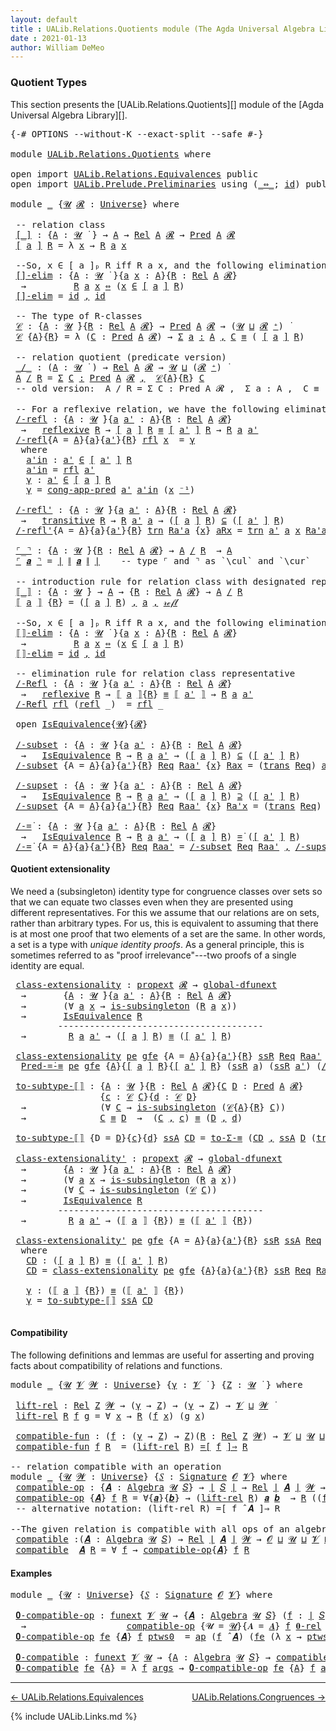 ```yaml
---
layout: default
title : UALib.Relations.Quotients module (The Agda Universal Algebra Library)
date : 2021-01-13
author: William DeMeo
---
```


### <a id="quotient-types">Quotient Types</a>

This section presents the [UALib.Relations.Quotients][] module of the [Agda Universal Algebra Library][].

<pre class="Agda">
<a id="311" class="Symbol">{-#</a> <a id="315" class="Keyword">OPTIONS</a> <a id="323" class="Pragma">--without-K</a> <a id="335" class="Pragma">--exact-split</a> <a id="349" class="Pragma">--safe</a> <a id="356" class="Symbol">#-}</a>

<a id="361" class="Keyword">module</a> <a id="368" href="UALib.Relations.Quotients.html" class="Module">UALib.Relations.Quotients</a> <a id="394" class="Keyword">where</a>

<a id="401" class="Keyword">open</a> <a id="406" class="Keyword">import</a> <a id="413" href="UALib.Relations.Equivalences.html" class="Module">UALib.Relations.Equivalences</a> <a id="442" class="Keyword">public</a>
<a id="449" class="Keyword">open</a> <a id="454" class="Keyword">import</a> <a id="461" href="UALib.Prelude.Preliminaries.html" class="Module">UALib.Prelude.Preliminaries</a> <a id="489" class="Keyword">using</a> <a id="495" class="Symbol">(</a><a id="496" href="MGS-MLTT.html#7080" class="Function Operator">_⇔_</a><a id="499" class="Symbol">;</a> <a id="501" href="MGS-MLTT.html#3744" class="Function">id</a><a id="503" class="Symbol">)</a> <a id="505" class="Keyword">public</a>

<a id="513" class="Keyword">module</a> <a id="520" href="UALib.Relations.Quotients.html#520" class="Module">_</a> <a id="522" class="Symbol">{</a><a id="523" href="UALib.Relations.Quotients.html#523" class="Bound">𝓤</a> <a id="525" href="UALib.Relations.Quotients.html#525" class="Bound">𝓡</a> <a id="527" class="Symbol">:</a> <a id="529" href="universes.html#551" class="Postulate">Universe</a><a id="537" class="Symbol">}</a> <a id="539" class="Keyword">where</a>

 <a id="547" class="Comment">-- relation class</a>
 <a id="566" href="UALib.Relations.Quotients.html#566" class="Function Operator">[_]</a> <a id="570" class="Symbol">:</a> <a id="572" class="Symbol">{</a><a id="573" href="UALib.Relations.Quotients.html#573" class="Bound">A</a> <a id="575" class="Symbol">:</a> <a id="577" href="UALib.Relations.Quotients.html#523" class="Bound">𝓤</a> <a id="579" href="universes.html#758" class="Function Operator">̇</a> <a id="581" class="Symbol">}</a> <a id="583" class="Symbol">→</a> <a id="585" href="UALib.Relations.Quotients.html#573" class="Bound">A</a> <a id="587" class="Symbol">→</a> <a id="589" href="UALib.Relations.Binary.html#1171" class="Function">Rel</a> <a id="593" href="UALib.Relations.Quotients.html#573" class="Bound">A</a> <a id="595" href="UALib.Relations.Quotients.html#525" class="Bound">𝓡</a> <a id="597" class="Symbol">→</a> <a id="599" href="UALib.Relations.Unary.html#748" class="Function">Pred</a> <a id="604" href="UALib.Relations.Quotients.html#573" class="Bound">A</a> <a id="606" href="UALib.Relations.Quotients.html#525" class="Bound">𝓡</a>
 <a id="609" href="UALib.Relations.Quotients.html#566" class="Function Operator">[</a> <a id="611" href="UALib.Relations.Quotients.html#611" class="Bound">a</a> <a id="613" href="UALib.Relations.Quotients.html#566" class="Function Operator">]</a> <a id="615" href="UALib.Relations.Quotients.html#615" class="Bound">R</a> <a id="617" class="Symbol">=</a> <a id="619" class="Symbol">λ</a> <a id="621" href="UALib.Relations.Quotients.html#621" class="Bound">x</a> <a id="623" class="Symbol">→</a> <a id="625" href="UALib.Relations.Quotients.html#615" class="Bound">R</a> <a id="627" href="UALib.Relations.Quotients.html#611" class="Bound">a</a> <a id="629" href="UALib.Relations.Quotients.html#621" class="Bound">x</a>

 <a id="633" class="Comment">--So, x ∈ [ a ]ₚ R iff R a x, and the following elimination rule is a tautology.</a>
 <a id="715" href="UALib.Relations.Quotients.html#715" class="Function">[]-elim</a> <a id="723" class="Symbol">:</a> <a id="725" class="Symbol">{</a><a id="726" href="UALib.Relations.Quotients.html#726" class="Bound">A</a> <a id="728" class="Symbol">:</a> <a id="730" href="UALib.Relations.Quotients.html#523" class="Bound">𝓤</a> <a id="732" href="universes.html#758" class="Function Operator">̇</a> <a id="734" class="Symbol">}{</a><a id="736" href="UALib.Relations.Quotients.html#736" class="Bound">a</a> <a id="738" href="UALib.Relations.Quotients.html#738" class="Bound">x</a> <a id="740" class="Symbol">:</a> <a id="742" href="UALib.Relations.Quotients.html#726" class="Bound">A</a><a id="743" class="Symbol">}{</a><a id="745" href="UALib.Relations.Quotients.html#745" class="Bound">R</a> <a id="747" class="Symbol">:</a> <a id="749" href="UALib.Relations.Binary.html#1171" class="Function">Rel</a> <a id="753" href="UALib.Relations.Quotients.html#726" class="Bound">A</a> <a id="755" href="UALib.Relations.Quotients.html#525" class="Bound">𝓡</a><a id="756" class="Symbol">}</a>
  <a id="760" class="Symbol">→</a>         <a id="770" href="UALib.Relations.Quotients.html#745" class="Bound">R</a> <a id="772" href="UALib.Relations.Quotients.html#736" class="Bound">a</a> <a id="774" href="UALib.Relations.Quotients.html#738" class="Bound">x</a> <a id="776" href="MGS-MLTT.html#7080" class="Function Operator">⇔</a> <a id="778" class="Symbol">(</a><a id="779" href="UALib.Relations.Quotients.html#738" class="Bound">x</a> <a id="781" href="UALib.Relations.Unary.html#945" class="Function Operator">∈</a> <a id="783" href="UALib.Relations.Quotients.html#566" class="Function Operator">[</a> <a id="785" href="UALib.Relations.Quotients.html#736" class="Bound">a</a> <a id="787" href="UALib.Relations.Quotients.html#566" class="Function Operator">]</a> <a id="789" href="UALib.Relations.Quotients.html#745" class="Bound">R</a><a id="790" class="Symbol">)</a>
 <a id="793" href="UALib.Relations.Quotients.html#715" class="Function">[]-elim</a> <a id="801" class="Symbol">=</a> <a id="803" href="MGS-MLTT.html#3744" class="Function">id</a> <a id="806" href="UALib.Prelude.Preliminaries.html#5617" class="InductiveConstructor Operator">,</a> <a id="808" href="MGS-MLTT.html#3744" class="Function">id</a>

 <a id="813" class="Comment">-- The type of R-classes</a>
 <a id="839" href="UALib.Relations.Quotients.html#839" class="Function">𝒞</a> <a id="841" class="Symbol">:</a> <a id="843" class="Symbol">{</a><a id="844" href="UALib.Relations.Quotients.html#844" class="Bound">A</a> <a id="846" class="Symbol">:</a> <a id="848" href="UALib.Relations.Quotients.html#523" class="Bound">𝓤</a> <a id="850" href="universes.html#758" class="Function Operator">̇</a><a id="851" class="Symbol">}{</a><a id="853" href="UALib.Relations.Quotients.html#853" class="Bound">R</a> <a id="855" class="Symbol">:</a> <a id="857" href="UALib.Relations.Binary.html#1171" class="Function">Rel</a> <a id="861" href="UALib.Relations.Quotients.html#844" class="Bound">A</a> <a id="863" href="UALib.Relations.Quotients.html#525" class="Bound">𝓡</a><a id="864" class="Symbol">}</a> <a id="866" class="Symbol">→</a> <a id="868" href="UALib.Relations.Unary.html#748" class="Function">Pred</a> <a id="873" href="UALib.Relations.Quotients.html#844" class="Bound">A</a> <a id="875" href="UALib.Relations.Quotients.html#525" class="Bound">𝓡</a> <a id="877" class="Symbol">→</a> <a id="879" class="Symbol">(</a><a id="880" href="UALib.Relations.Quotients.html#523" class="Bound">𝓤</a> <a id="882" href="Agda.Primitive.html#636" class="Primitive Operator">⊔</a> <a id="884" href="UALib.Relations.Quotients.html#525" class="Bound">𝓡</a> <a id="886" href="universes.html#527" class="Primitive Operator">⁺</a><a id="887" class="Symbol">)</a> <a id="889" href="universes.html#758" class="Function Operator">̇</a>
 <a id="892" href="UALib.Relations.Quotients.html#839" class="Function">𝒞</a> <a id="894" class="Symbol">{</a><a id="895" href="UALib.Relations.Quotients.html#895" class="Bound">A</a><a id="896" class="Symbol">}{</a><a id="898" href="UALib.Relations.Quotients.html#898" class="Bound">R</a><a id="899" class="Symbol">}</a> <a id="901" class="Symbol">=</a> <a id="903" class="Symbol">λ</a> <a id="905" class="Symbol">(</a><a id="906" href="UALib.Relations.Quotients.html#906" class="Bound">C</a> <a id="908" class="Symbol">:</a> <a id="910" href="UALib.Relations.Unary.html#748" class="Function">Pred</a> <a id="915" href="UALib.Relations.Quotients.html#895" class="Bound">A</a> <a id="917" href="UALib.Relations.Quotients.html#525" class="Bound">𝓡</a><a id="918" class="Symbol">)</a> <a id="920" class="Symbol">→</a> <a id="922" href="MGS-MLTT.html#3074" class="Function">Σ</a> <a id="924" href="UALib.Relations.Quotients.html#924" class="Bound">a</a> <a id="926" href="MGS-MLTT.html#3074" class="Function">꞉</a> <a id="928" href="UALib.Relations.Quotients.html#895" class="Bound">A</a> <a id="930" href="MGS-MLTT.html#3074" class="Function">,</a> <a id="932" href="UALib.Relations.Quotients.html#906" class="Bound">C</a> <a id="934" href="UALib.Prelude.Preliminaries.html#5508" class="Datatype Operator">≡</a> <a id="936" class="Symbol">(</a> <a id="938" href="UALib.Relations.Quotients.html#566" class="Function Operator">[</a> <a id="940" href="UALib.Relations.Quotients.html#924" class="Bound">a</a> <a id="942" href="UALib.Relations.Quotients.html#566" class="Function Operator">]</a> <a id="944" href="UALib.Relations.Quotients.html#898" class="Bound">R</a><a id="945" class="Symbol">)</a>

 <a id="949" class="Comment">-- relation quotient (predicate version)</a>
 <a id="991" href="UALib.Relations.Quotients.html#991" class="Function Operator">_/_</a> <a id="995" class="Symbol">:</a> <a id="997" class="Symbol">(</a><a id="998" href="UALib.Relations.Quotients.html#998" class="Bound">A</a> <a id="1000" class="Symbol">:</a> <a id="1002" href="UALib.Relations.Quotients.html#523" class="Bound">𝓤</a> <a id="1004" href="universes.html#758" class="Function Operator">̇</a> <a id="1006" class="Symbol">)</a> <a id="1008" class="Symbol">→</a> <a id="1010" href="UALib.Relations.Binary.html#1171" class="Function">Rel</a> <a id="1014" href="UALib.Relations.Quotients.html#998" class="Bound">A</a> <a id="1016" href="UALib.Relations.Quotients.html#525" class="Bound">𝓡</a> <a id="1018" class="Symbol">→</a> <a id="1020" href="UALib.Relations.Quotients.html#523" class="Bound">𝓤</a> <a id="1022" href="Agda.Primitive.html#636" class="Primitive Operator">⊔</a> <a id="1024" class="Symbol">(</a><a id="1025" href="UALib.Relations.Quotients.html#525" class="Bound">𝓡</a> <a id="1027" href="universes.html#527" class="Primitive Operator">⁺</a><a id="1028" class="Symbol">)</a> <a id="1030" href="universes.html#758" class="Function Operator">̇</a>
 <a id="1033" href="UALib.Relations.Quotients.html#1033" class="Bound">A</a> <a id="1035" href="UALib.Relations.Quotients.html#991" class="Function Operator">/</a> <a id="1037" href="UALib.Relations.Quotients.html#1037" class="Bound">R</a> <a id="1039" class="Symbol">=</a> <a id="1041" href="MGS-MLTT.html#3074" class="Function">Σ</a> <a id="1043" href="UALib.Relations.Quotients.html#1043" class="Bound">C</a> <a id="1045" href="MGS-MLTT.html#3074" class="Function">꞉</a> <a id="1047" href="UALib.Relations.Unary.html#748" class="Function">Pred</a> <a id="1052" href="UALib.Relations.Quotients.html#1033" class="Bound">A</a> <a id="1054" href="UALib.Relations.Quotients.html#525" class="Bound">𝓡</a> <a id="1056" href="MGS-MLTT.html#3074" class="Function">,</a>  <a id="1059" href="UALib.Relations.Quotients.html#839" class="Function">𝒞</a><a id="1060" class="Symbol">{</a><a id="1061" href="UALib.Relations.Quotients.html#1033" class="Bound">A</a><a id="1062" class="Symbol">}{</a><a id="1064" href="UALib.Relations.Quotients.html#1037" class="Bound">R</a><a id="1065" class="Symbol">}</a> <a id="1067" href="UALib.Relations.Quotients.html#1043" class="Bound">C</a>
 <a id="1070" class="Comment">-- old version:  A / R = Σ C ꞉ Pred A 𝓡 ,  Σ a ꞉ A ,  C ≡ ( [ a ] R )</a>

 <a id="1142" class="Comment">-- For a reflexive relation, we have the following elimination rule.</a>
 <a id="1212" href="UALib.Relations.Quotients.html#1212" class="Function">/-refl</a> <a id="1219" class="Symbol">:</a> <a id="1221" class="Symbol">{</a><a id="1222" href="UALib.Relations.Quotients.html#1222" class="Bound">A</a> <a id="1224" class="Symbol">:</a> <a id="1226" href="UALib.Relations.Quotients.html#523" class="Bound">𝓤</a> <a id="1228" href="universes.html#758" class="Function Operator">̇</a><a id="1229" class="Symbol">}{</a><a id="1231" href="UALib.Relations.Quotients.html#1231" class="Bound">a</a> <a id="1233" href="UALib.Relations.Quotients.html#1233" class="Bound">a&#39;</a> <a id="1236" class="Symbol">:</a> <a id="1238" href="UALib.Relations.Quotients.html#1222" class="Bound">A</a><a id="1239" class="Symbol">}{</a><a id="1241" href="UALib.Relations.Quotients.html#1241" class="Bound">R</a> <a id="1243" class="Symbol">:</a> <a id="1245" href="UALib.Relations.Binary.html#1171" class="Function">Rel</a> <a id="1249" href="UALib.Relations.Quotients.html#1222" class="Bound">A</a> <a id="1251" href="UALib.Relations.Quotients.html#525" class="Bound">𝓡</a><a id="1252" class="Symbol">}</a>
  <a id="1256" class="Symbol">→</a>   <a id="1260" href="UALib.Relations.Binary.html#2285" class="Function">reflexive</a> <a id="1270" href="UALib.Relations.Quotients.html#1241" class="Bound">R</a> <a id="1272" class="Symbol">→</a> <a id="1274" href="UALib.Relations.Quotients.html#566" class="Function Operator">[</a> <a id="1276" href="UALib.Relations.Quotients.html#1231" class="Bound">a</a> <a id="1278" href="UALib.Relations.Quotients.html#566" class="Function Operator">]</a> <a id="1280" href="UALib.Relations.Quotients.html#1241" class="Bound">R</a> <a id="1282" href="UALib.Prelude.Preliminaries.html#5508" class="Datatype Operator">≡</a> <a id="1284" href="UALib.Relations.Quotients.html#566" class="Function Operator">[</a> <a id="1286" href="UALib.Relations.Quotients.html#1233" class="Bound">a&#39;</a> <a id="1289" href="UALib.Relations.Quotients.html#566" class="Function Operator">]</a> <a id="1291" href="UALib.Relations.Quotients.html#1241" class="Bound">R</a> <a id="1293" class="Symbol">→</a> <a id="1295" href="UALib.Relations.Quotients.html#1241" class="Bound">R</a> <a id="1297" href="UALib.Relations.Quotients.html#1231" class="Bound">a</a> <a id="1299" href="UALib.Relations.Quotients.html#1233" class="Bound">a&#39;</a>
 <a id="1303" href="UALib.Relations.Quotients.html#1212" class="Function">/-refl</a><a id="1309" class="Symbol">{</a><a id="1310" class="Argument">A</a> <a id="1312" class="Symbol">=</a> <a id="1314" href="UALib.Relations.Quotients.html#1314" class="Bound">A</a><a id="1315" class="Symbol">}{</a><a id="1317" href="UALib.Relations.Quotients.html#1317" class="Bound">a</a><a id="1318" class="Symbol">}{</a><a id="1320" href="UALib.Relations.Quotients.html#1320" class="Bound">a&#39;</a><a id="1322" class="Symbol">}{</a><a id="1324" href="UALib.Relations.Quotients.html#1324" class="Bound">R</a><a id="1325" class="Symbol">}</a> <a id="1327" href="UALib.Relations.Quotients.html#1327" class="Bound">rfl</a> <a id="1331" href="UALib.Relations.Quotients.html#1331" class="Bound">x</a>  <a id="1334" class="Symbol">=</a> <a id="1336" href="UALib.Relations.Quotients.html#1390" class="Function">γ</a>
  <a id="1340" class="Keyword">where</a>
   <a id="1349" href="UALib.Relations.Quotients.html#1349" class="Function">a&#39;in</a> <a id="1354" class="Symbol">:</a> <a id="1356" href="UALib.Relations.Quotients.html#1320" class="Bound">a&#39;</a> <a id="1359" href="UALib.Relations.Unary.html#945" class="Function Operator">∈</a> <a id="1361" href="UALib.Relations.Quotients.html#566" class="Function Operator">[</a> <a id="1363" href="UALib.Relations.Quotients.html#1320" class="Bound">a&#39;</a> <a id="1366" href="UALib.Relations.Quotients.html#566" class="Function Operator">]</a> <a id="1368" href="UALib.Relations.Quotients.html#1324" class="Bound">R</a>
   <a id="1373" href="UALib.Relations.Quotients.html#1349" class="Function">a&#39;in</a> <a id="1378" class="Symbol">=</a> <a id="1380" href="UALib.Relations.Quotients.html#1327" class="Bound">rfl</a> <a id="1384" href="UALib.Relations.Quotients.html#1320" class="Bound">a&#39;</a>
   <a id="1390" href="UALib.Relations.Quotients.html#1390" class="Function">γ</a> <a id="1392" class="Symbol">:</a> <a id="1394" href="UALib.Relations.Quotients.html#1320" class="Bound">a&#39;</a> <a id="1397" href="UALib.Relations.Unary.html#945" class="Function Operator">∈</a> <a id="1399" href="UALib.Relations.Quotients.html#566" class="Function Operator">[</a> <a id="1401" href="UALib.Relations.Quotients.html#1317" class="Bound">a</a> <a id="1403" href="UALib.Relations.Quotients.html#566" class="Function Operator">]</a> <a id="1405" href="UALib.Relations.Quotients.html#1324" class="Bound">R</a>
   <a id="1410" href="UALib.Relations.Quotients.html#1390" class="Function">γ</a> <a id="1412" class="Symbol">=</a> <a id="1414" href="UALib.Relations.Unary.html#3419" class="Function">cong-app-pred</a> <a id="1428" href="UALib.Relations.Quotients.html#1320" class="Bound">a&#39;</a> <a id="1431" href="UALib.Relations.Quotients.html#1349" class="Function">a&#39;in</a> <a id="1436" class="Symbol">(</a><a id="1437" href="UALib.Relations.Quotients.html#1331" class="Bound">x</a> <a id="1439" href="MGS-MLTT.html#6125" class="Function Operator">⁻¹</a><a id="1441" class="Symbol">)</a>

 <a id="1445" href="UALib.Relations.Quotients.html#1445" class="Function">/-refl&#39;</a> <a id="1453" class="Symbol">:</a> <a id="1455" class="Symbol">{</a><a id="1456" href="UALib.Relations.Quotients.html#1456" class="Bound">A</a> <a id="1458" class="Symbol">:</a> <a id="1460" href="UALib.Relations.Quotients.html#523" class="Bound">𝓤</a> <a id="1462" href="universes.html#758" class="Function Operator">̇</a><a id="1463" class="Symbol">}{</a><a id="1465" href="UALib.Relations.Quotients.html#1465" class="Bound">a</a> <a id="1467" href="UALib.Relations.Quotients.html#1467" class="Bound">a&#39;</a> <a id="1470" class="Symbol">:</a> <a id="1472" href="UALib.Relations.Quotients.html#1456" class="Bound">A</a><a id="1473" class="Symbol">}{</a><a id="1475" href="UALib.Relations.Quotients.html#1475" class="Bound">R</a> <a id="1477" class="Symbol">:</a> <a id="1479" href="UALib.Relations.Binary.html#1171" class="Function">Rel</a> <a id="1483" href="UALib.Relations.Quotients.html#1456" class="Bound">A</a> <a id="1485" href="UALib.Relations.Quotients.html#525" class="Bound">𝓡</a><a id="1486" class="Symbol">}</a>
  <a id="1490" class="Symbol">→</a>   <a id="1494" href="UALib.Relations.Binary.html#2471" class="Function">transitive</a> <a id="1505" href="UALib.Relations.Quotients.html#1475" class="Bound">R</a> <a id="1507" class="Symbol">→</a> <a id="1509" href="UALib.Relations.Quotients.html#1475" class="Bound">R</a> <a id="1511" href="UALib.Relations.Quotients.html#1467" class="Bound">a&#39;</a> <a id="1514" href="UALib.Relations.Quotients.html#1465" class="Bound">a</a> <a id="1516" class="Symbol">→</a> <a id="1518" class="Symbol">(</a><a id="1519" href="UALib.Relations.Quotients.html#566" class="Function Operator">[</a> <a id="1521" href="UALib.Relations.Quotients.html#1465" class="Bound">a</a> <a id="1523" href="UALib.Relations.Quotients.html#566" class="Function Operator">]</a> <a id="1525" href="UALib.Relations.Quotients.html#1475" class="Bound">R</a><a id="1526" class="Symbol">)</a> <a id="1528" href="UALib.Relations.Unary.html#1075" class="Function Operator">⊆</a> <a id="1530" class="Symbol">(</a><a id="1531" href="UALib.Relations.Quotients.html#566" class="Function Operator">[</a> <a id="1533" href="UALib.Relations.Quotients.html#1467" class="Bound">a&#39;</a> <a id="1536" href="UALib.Relations.Quotients.html#566" class="Function Operator">]</a> <a id="1538" href="UALib.Relations.Quotients.html#1475" class="Bound">R</a><a id="1539" class="Symbol">)</a>
 <a id="1542" href="UALib.Relations.Quotients.html#1445" class="Function">/-refl&#39;</a><a id="1549" class="Symbol">{</a><a id="1550" class="Argument">A</a> <a id="1552" class="Symbol">=</a> <a id="1554" href="UALib.Relations.Quotients.html#1554" class="Bound">A</a><a id="1555" class="Symbol">}{</a><a id="1557" href="UALib.Relations.Quotients.html#1557" class="Bound">a</a><a id="1558" class="Symbol">}{</a><a id="1560" href="UALib.Relations.Quotients.html#1560" class="Bound">a&#39;</a><a id="1562" class="Symbol">}{</a><a id="1564" href="UALib.Relations.Quotients.html#1564" class="Bound">R</a><a id="1565" class="Symbol">}</a> <a id="1567" href="UALib.Relations.Quotients.html#1567" class="Bound">trn</a> <a id="1571" href="UALib.Relations.Quotients.html#1571" class="Bound">Ra&#39;a</a> <a id="1576" class="Symbol">{</a><a id="1577" href="UALib.Relations.Quotients.html#1577" class="Bound">x</a><a id="1578" class="Symbol">}</a> <a id="1580" href="UALib.Relations.Quotients.html#1580" class="Bound">aRx</a> <a id="1584" class="Symbol">=</a> <a id="1586" href="UALib.Relations.Quotients.html#1567" class="Bound">trn</a> <a id="1590" href="UALib.Relations.Quotients.html#1560" class="Bound">a&#39;</a> <a id="1593" href="UALib.Relations.Quotients.html#1557" class="Bound">a</a> <a id="1595" href="UALib.Relations.Quotients.html#1577" class="Bound">x</a> <a id="1597" href="UALib.Relations.Quotients.html#1571" class="Bound">Ra&#39;a</a> <a id="1602" href="UALib.Relations.Quotients.html#1580" class="Bound">aRx</a>

 <a id="1608" href="UALib.Relations.Quotients.html#1608" class="Function Operator">⌜_⌝</a> <a id="1612" class="Symbol">:</a> <a id="1614" class="Symbol">{</a><a id="1615" href="UALib.Relations.Quotients.html#1615" class="Bound">A</a> <a id="1617" class="Symbol">:</a> <a id="1619" href="UALib.Relations.Quotients.html#523" class="Bound">𝓤</a> <a id="1621" href="universes.html#758" class="Function Operator">̇</a><a id="1622" class="Symbol">}{</a><a id="1624" href="UALib.Relations.Quotients.html#1624" class="Bound">R</a> <a id="1626" class="Symbol">:</a> <a id="1628" href="UALib.Relations.Binary.html#1171" class="Function">Rel</a> <a id="1632" href="UALib.Relations.Quotients.html#1615" class="Bound">A</a> <a id="1634" href="UALib.Relations.Quotients.html#525" class="Bound">𝓡</a><a id="1635" class="Symbol">}</a> <a id="1637" class="Symbol">→</a> <a id="1639" href="UALib.Relations.Quotients.html#1615" class="Bound">A</a> <a id="1641" href="UALib.Relations.Quotients.html#991" class="Function Operator">/</a> <a id="1643" href="UALib.Relations.Quotients.html#1624" class="Bound">R</a>  <a id="1646" class="Symbol">→</a> <a id="1648" href="UALib.Relations.Quotients.html#1615" class="Bound">A</a>
 <a id="1651" href="UALib.Relations.Quotients.html#1608" class="Function Operator">⌜</a> <a id="1653" href="UALib.Relations.Quotients.html#1653" class="Bound">𝒂</a> <a id="1655" href="UALib.Relations.Quotients.html#1608" class="Function Operator">⌝</a> <a id="1657" class="Symbol">=</a> <a id="1659" href="UALib.Prelude.Preliminaries.html#7503" class="Function Operator">∣</a> <a id="1661" href="UALib.Prelude.Preliminaries.html#7581" class="Function Operator">∥</a> <a id="1663" href="UALib.Relations.Quotients.html#1653" class="Bound">𝒂</a> <a id="1665" href="UALib.Prelude.Preliminaries.html#7581" class="Function Operator">∥</a> <a id="1667" href="UALib.Prelude.Preliminaries.html#7503" class="Function Operator">∣</a>    <a id="1672" class="Comment">-- type ⌜ and ⌝ as `\cul` and `\cur`</a>

 <a id="1711" class="Comment">-- introduction rule for relation class with designated representative</a>
 <a id="1783" href="UALib.Relations.Quotients.html#1783" class="Function Operator">⟦_⟧</a> <a id="1787" class="Symbol">:</a> <a id="1789" class="Symbol">{</a><a id="1790" href="UALib.Relations.Quotients.html#1790" class="Bound">A</a> <a id="1792" class="Symbol">:</a> <a id="1794" href="UALib.Relations.Quotients.html#523" class="Bound">𝓤</a> <a id="1796" href="universes.html#758" class="Function Operator">̇</a><a id="1797" class="Symbol">}</a> <a id="1799" class="Symbol">→</a> <a id="1801" href="UALib.Relations.Quotients.html#1790" class="Bound">A</a> <a id="1803" class="Symbol">→</a> <a id="1805" class="Symbol">{</a><a id="1806" href="UALib.Relations.Quotients.html#1806" class="Bound">R</a> <a id="1808" class="Symbol">:</a> <a id="1810" href="UALib.Relations.Binary.html#1171" class="Function">Rel</a> <a id="1814" href="UALib.Relations.Quotients.html#1790" class="Bound">A</a> <a id="1816" href="UALib.Relations.Quotients.html#525" class="Bound">𝓡</a><a id="1817" class="Symbol">}</a> <a id="1819" class="Symbol">→</a> <a id="1821" href="UALib.Relations.Quotients.html#1790" class="Bound">A</a> <a id="1823" href="UALib.Relations.Quotients.html#991" class="Function Operator">/</a> <a id="1825" href="UALib.Relations.Quotients.html#1806" class="Bound">R</a>
 <a id="1828" href="UALib.Relations.Quotients.html#1783" class="Function Operator">⟦</a> <a id="1830" href="UALib.Relations.Quotients.html#1830" class="Bound">a</a> <a id="1832" href="UALib.Relations.Quotients.html#1783" class="Function Operator">⟧</a> <a id="1834" class="Symbol">{</a><a id="1835" href="UALib.Relations.Quotients.html#1835" class="Bound">R</a><a id="1836" class="Symbol">}</a> <a id="1838" class="Symbol">=</a> <a id="1840" class="Symbol">(</a><a id="1841" href="UALib.Relations.Quotients.html#566" class="Function Operator">[</a> <a id="1843" href="UALib.Relations.Quotients.html#1830" class="Bound">a</a> <a id="1845" href="UALib.Relations.Quotients.html#566" class="Function Operator">]</a> <a id="1847" href="UALib.Relations.Quotients.html#1835" class="Bound">R</a><a id="1848" class="Symbol">)</a> <a id="1850" href="UALib.Prelude.Preliminaries.html#5617" class="InductiveConstructor Operator">,</a> <a id="1852" href="UALib.Relations.Quotients.html#1830" class="Bound">a</a> <a id="1854" href="UALib.Prelude.Preliminaries.html#5617" class="InductiveConstructor Operator">,</a> <a id="1856" href="UALib.Prelude.Preliminaries.html#5522" class="InductiveConstructor">𝓇ℯ𝒻𝓁</a>

 <a id="1863" class="Comment">--So, x ∈ [ a ]ₚ R iff R a x, and the following elimination rule is a tautology.</a>
 <a id="1945" href="UALib.Relations.Quotients.html#1945" class="Function">⟦⟧-elim</a> <a id="1953" class="Symbol">:</a> <a id="1955" class="Symbol">{</a><a id="1956" href="UALib.Relations.Quotients.html#1956" class="Bound">A</a> <a id="1958" class="Symbol">:</a> <a id="1960" href="UALib.Relations.Quotients.html#523" class="Bound">𝓤</a> <a id="1962" href="universes.html#758" class="Function Operator">̇</a> <a id="1964" class="Symbol">}{</a><a id="1966" href="UALib.Relations.Quotients.html#1966" class="Bound">a</a> <a id="1968" href="UALib.Relations.Quotients.html#1968" class="Bound">x</a> <a id="1970" class="Symbol">:</a> <a id="1972" href="UALib.Relations.Quotients.html#1956" class="Bound">A</a><a id="1973" class="Symbol">}{</a><a id="1975" href="UALib.Relations.Quotients.html#1975" class="Bound">R</a> <a id="1977" class="Symbol">:</a> <a id="1979" href="UALib.Relations.Binary.html#1171" class="Function">Rel</a> <a id="1983" href="UALib.Relations.Quotients.html#1956" class="Bound">A</a> <a id="1985" href="UALib.Relations.Quotients.html#525" class="Bound">𝓡</a><a id="1986" class="Symbol">}</a>
  <a id="1990" class="Symbol">→</a>         <a id="2000" href="UALib.Relations.Quotients.html#1975" class="Bound">R</a> <a id="2002" href="UALib.Relations.Quotients.html#1966" class="Bound">a</a> <a id="2004" href="UALib.Relations.Quotients.html#1968" class="Bound">x</a> <a id="2006" href="MGS-MLTT.html#7080" class="Function Operator">⇔</a> <a id="2008" class="Symbol">(</a><a id="2009" href="UALib.Relations.Quotients.html#1968" class="Bound">x</a> <a id="2011" href="UALib.Relations.Unary.html#945" class="Function Operator">∈</a> <a id="2013" href="UALib.Relations.Quotients.html#566" class="Function Operator">[</a> <a id="2015" href="UALib.Relations.Quotients.html#1966" class="Bound">a</a> <a id="2017" href="UALib.Relations.Quotients.html#566" class="Function Operator">]</a> <a id="2019" href="UALib.Relations.Quotients.html#1975" class="Bound">R</a><a id="2020" class="Symbol">)</a>
 <a id="2023" href="UALib.Relations.Quotients.html#1945" class="Function">⟦⟧-elim</a> <a id="2031" class="Symbol">=</a> <a id="2033" href="MGS-MLTT.html#3744" class="Function">id</a> <a id="2036" href="UALib.Prelude.Preliminaries.html#5617" class="InductiveConstructor Operator">,</a> <a id="2038" href="MGS-MLTT.html#3744" class="Function">id</a>

 <a id="2043" class="Comment">-- elimination rule for relation class representative</a>
 <a id="2098" href="UALib.Relations.Quotients.html#2098" class="Function">/-Refl</a> <a id="2105" class="Symbol">:</a> <a id="2107" class="Symbol">{</a><a id="2108" href="UALib.Relations.Quotients.html#2108" class="Bound">A</a> <a id="2110" class="Symbol">:</a> <a id="2112" href="UALib.Relations.Quotients.html#523" class="Bound">𝓤</a> <a id="2114" href="universes.html#758" class="Function Operator">̇</a><a id="2115" class="Symbol">}{</a><a id="2117" href="UALib.Relations.Quotients.html#2117" class="Bound">a</a> <a id="2119" href="UALib.Relations.Quotients.html#2119" class="Bound">a&#39;</a> <a id="2122" class="Symbol">:</a> <a id="2124" href="UALib.Relations.Quotients.html#2108" class="Bound">A</a><a id="2125" class="Symbol">}{</a><a id="2127" href="UALib.Relations.Quotients.html#2127" class="Bound">R</a> <a id="2129" class="Symbol">:</a> <a id="2131" href="UALib.Relations.Binary.html#1171" class="Function">Rel</a> <a id="2135" href="UALib.Relations.Quotients.html#2108" class="Bound">A</a> <a id="2137" href="UALib.Relations.Quotients.html#525" class="Bound">𝓡</a><a id="2138" class="Symbol">}</a>
  <a id="2142" class="Symbol">→</a>   <a id="2146" href="UALib.Relations.Binary.html#2285" class="Function">reflexive</a> <a id="2156" href="UALib.Relations.Quotients.html#2127" class="Bound">R</a> <a id="2158" class="Symbol">→</a> <a id="2160" href="UALib.Relations.Quotients.html#1783" class="Function Operator">⟦</a> <a id="2162" href="UALib.Relations.Quotients.html#2117" class="Bound">a</a> <a id="2164" href="UALib.Relations.Quotients.html#1783" class="Function Operator">⟧</a><a id="2165" class="Symbol">{</a><a id="2166" href="UALib.Relations.Quotients.html#2127" class="Bound">R</a><a id="2167" class="Symbol">}</a> <a id="2169" href="UALib.Prelude.Preliminaries.html#5508" class="Datatype Operator">≡</a> <a id="2171" href="UALib.Relations.Quotients.html#1783" class="Function Operator">⟦</a> <a id="2173" href="UALib.Relations.Quotients.html#2119" class="Bound">a&#39;</a> <a id="2176" href="UALib.Relations.Quotients.html#1783" class="Function Operator">⟧</a> <a id="2178" class="Symbol">→</a> <a id="2180" href="UALib.Relations.Quotients.html#2127" class="Bound">R</a> <a id="2182" href="UALib.Relations.Quotients.html#2117" class="Bound">a</a> <a id="2184" href="UALib.Relations.Quotients.html#2119" class="Bound">a&#39;</a>
 <a id="2188" href="UALib.Relations.Quotients.html#2098" class="Function">/-Refl</a> <a id="2195" href="UALib.Relations.Quotients.html#2195" class="Bound">rfl</a> <a id="2199" class="Symbol">(</a><a id="2200" href="UALib.Prelude.Preliminaries.html#5544" class="InductiveConstructor">refl</a> <a id="2205" class="Symbol">_)</a>  <a id="2209" class="Symbol">=</a> <a id="2211" href="UALib.Relations.Quotients.html#2195" class="Bound">rfl</a> <a id="2215" class="Symbol">_</a>

 <a id="2219" class="Keyword">open</a> <a id="2224" href="UALib.Relations.Equivalences.html#519" class="Module">IsEquivalence</a><a id="2237" class="Symbol">{</a><a id="2238" href="UALib.Relations.Quotients.html#523" class="Bound">𝓤</a><a id="2239" class="Symbol">}{</a><a id="2241" href="UALib.Relations.Quotients.html#525" class="Bound">𝓡</a><a id="2242" class="Symbol">}</a>

 <a id="2246" href="UALib.Relations.Quotients.html#2246" class="Function">/-subset</a> <a id="2255" class="Symbol">:</a> <a id="2257" class="Symbol">{</a><a id="2258" href="UALib.Relations.Quotients.html#2258" class="Bound">A</a> <a id="2260" class="Symbol">:</a> <a id="2262" href="UALib.Relations.Quotients.html#523" class="Bound">𝓤</a> <a id="2264" href="universes.html#758" class="Function Operator">̇</a><a id="2265" class="Symbol">}{</a><a id="2267" href="UALib.Relations.Quotients.html#2267" class="Bound">a</a> <a id="2269" href="UALib.Relations.Quotients.html#2269" class="Bound">a&#39;</a> <a id="2272" class="Symbol">:</a> <a id="2274" href="UALib.Relations.Quotients.html#2258" class="Bound">A</a><a id="2275" class="Symbol">}{</a><a id="2277" href="UALib.Relations.Quotients.html#2277" class="Bound">R</a> <a id="2279" class="Symbol">:</a> <a id="2281" href="UALib.Relations.Binary.html#1171" class="Function">Rel</a> <a id="2285" href="UALib.Relations.Quotients.html#2258" class="Bound">A</a> <a id="2287" href="UALib.Relations.Quotients.html#525" class="Bound">𝓡</a><a id="2288" class="Symbol">}</a>
  <a id="2292" class="Symbol">→</a>   <a id="2296" href="UALib.Relations.Equivalences.html#519" class="Record">IsEquivalence</a> <a id="2310" href="UALib.Relations.Quotients.html#2277" class="Bound">R</a> <a id="2312" class="Symbol">→</a> <a id="2314" href="UALib.Relations.Quotients.html#2277" class="Bound">R</a> <a id="2316" href="UALib.Relations.Quotients.html#2267" class="Bound">a</a> <a id="2318" href="UALib.Relations.Quotients.html#2269" class="Bound">a&#39;</a> <a id="2321" class="Symbol">→</a> <a id="2323" class="Symbol">(</a><a id="2324" href="UALib.Relations.Quotients.html#566" class="Function Operator">[</a> <a id="2326" href="UALib.Relations.Quotients.html#2267" class="Bound">a</a> <a id="2328" href="UALib.Relations.Quotients.html#566" class="Function Operator">]</a> <a id="2330" href="UALib.Relations.Quotients.html#2277" class="Bound">R</a><a id="2331" class="Symbol">)</a> <a id="2333" href="UALib.Relations.Unary.html#1075" class="Function Operator">⊆</a> <a id="2335" class="Symbol">(</a><a id="2336" href="UALib.Relations.Quotients.html#566" class="Function Operator">[</a> <a id="2338" href="UALib.Relations.Quotients.html#2269" class="Bound">a&#39;</a> <a id="2341" href="UALib.Relations.Quotients.html#566" class="Function Operator">]</a> <a id="2343" href="UALib.Relations.Quotients.html#2277" class="Bound">R</a><a id="2344" class="Symbol">)</a>
 <a id="2347" href="UALib.Relations.Quotients.html#2246" class="Function">/-subset</a> <a id="2356" class="Symbol">{</a><a id="2357" class="Argument">A</a> <a id="2359" class="Symbol">=</a> <a id="2361" href="UALib.Relations.Quotients.html#2361" class="Bound">A</a><a id="2362" class="Symbol">}{</a><a id="2364" href="UALib.Relations.Quotients.html#2364" class="Bound">a</a><a id="2365" class="Symbol">}{</a><a id="2367" href="UALib.Relations.Quotients.html#2367" class="Bound">a&#39;</a><a id="2369" class="Symbol">}{</a><a id="2371" href="UALib.Relations.Quotients.html#2371" class="Bound">R</a><a id="2372" class="Symbol">}</a> <a id="2374" href="UALib.Relations.Quotients.html#2374" class="Bound">Req</a> <a id="2378" href="UALib.Relations.Quotients.html#2378" class="Bound">Raa&#39;</a> <a id="2383" class="Symbol">{</a><a id="2384" href="UALib.Relations.Quotients.html#2384" class="Bound">x</a><a id="2385" class="Symbol">}</a> <a id="2387" href="UALib.Relations.Quotients.html#2387" class="Bound">Rax</a> <a id="2391" class="Symbol">=</a> <a id="2393" class="Symbol">(</a><a id="2394" href="UALib.Relations.Equivalences.html#637" class="Field">trans</a> <a id="2400" href="UALib.Relations.Quotients.html#2374" class="Bound">Req</a><a id="2403" class="Symbol">)</a> <a id="2405" href="UALib.Relations.Quotients.html#2367" class="Bound">a&#39;</a> <a id="2408" href="UALib.Relations.Quotients.html#2364" class="Bound">a</a> <a id="2410" href="UALib.Relations.Quotients.html#2384" class="Bound">x</a> <a id="2412" class="Symbol">(</a><a id="2413" href="UALib.Relations.Equivalences.html#612" class="Field">sym</a> <a id="2417" href="UALib.Relations.Quotients.html#2374" class="Bound">Req</a> <a id="2421" href="UALib.Relations.Quotients.html#2364" class="Bound">a</a> <a id="2423" href="UALib.Relations.Quotients.html#2367" class="Bound">a&#39;</a> <a id="2426" href="UALib.Relations.Quotients.html#2378" class="Bound">Raa&#39;</a><a id="2430" class="Symbol">)</a> <a id="2432" href="UALib.Relations.Quotients.html#2387" class="Bound">Rax</a>

 <a id="2438" href="UALib.Relations.Quotients.html#2438" class="Function">/-supset</a> <a id="2447" class="Symbol">:</a> <a id="2449" class="Symbol">{</a><a id="2450" href="UALib.Relations.Quotients.html#2450" class="Bound">A</a> <a id="2452" class="Symbol">:</a> <a id="2454" href="UALib.Relations.Quotients.html#523" class="Bound">𝓤</a> <a id="2456" href="universes.html#758" class="Function Operator">̇</a><a id="2457" class="Symbol">}{</a><a id="2459" href="UALib.Relations.Quotients.html#2459" class="Bound">a</a> <a id="2461" href="UALib.Relations.Quotients.html#2461" class="Bound">a&#39;</a> <a id="2464" class="Symbol">:</a> <a id="2466" href="UALib.Relations.Quotients.html#2450" class="Bound">A</a><a id="2467" class="Symbol">}{</a><a id="2469" href="UALib.Relations.Quotients.html#2469" class="Bound">R</a> <a id="2471" class="Symbol">:</a> <a id="2473" href="UALib.Relations.Binary.html#1171" class="Function">Rel</a> <a id="2477" href="UALib.Relations.Quotients.html#2450" class="Bound">A</a> <a id="2479" href="UALib.Relations.Quotients.html#525" class="Bound">𝓡</a><a id="2480" class="Symbol">}</a>
  <a id="2484" class="Symbol">→</a>   <a id="2488" href="UALib.Relations.Equivalences.html#519" class="Record">IsEquivalence</a> <a id="2502" href="UALib.Relations.Quotients.html#2469" class="Bound">R</a> <a id="2504" class="Symbol">→</a> <a id="2506" href="UALib.Relations.Quotients.html#2469" class="Bound">R</a> <a id="2508" href="UALib.Relations.Quotients.html#2459" class="Bound">a</a> <a id="2510" href="UALib.Relations.Quotients.html#2461" class="Bound">a&#39;</a> <a id="2513" class="Symbol">→</a> <a id="2515" class="Symbol">(</a><a id="2516" href="UALib.Relations.Quotients.html#566" class="Function Operator">[</a> <a id="2518" href="UALib.Relations.Quotients.html#2459" class="Bound">a</a> <a id="2520" href="UALib.Relations.Quotients.html#566" class="Function Operator">]</a> <a id="2522" href="UALib.Relations.Quotients.html#2469" class="Bound">R</a><a id="2523" class="Symbol">)</a> <a id="2525" href="UALib.Relations.Unary.html#1177" class="Function Operator">⊇</a> <a id="2527" class="Symbol">(</a><a id="2528" href="UALib.Relations.Quotients.html#566" class="Function Operator">[</a> <a id="2530" href="UALib.Relations.Quotients.html#2461" class="Bound">a&#39;</a> <a id="2533" href="UALib.Relations.Quotients.html#566" class="Function Operator">]</a> <a id="2535" href="UALib.Relations.Quotients.html#2469" class="Bound">R</a><a id="2536" class="Symbol">)</a>
 <a id="2539" href="UALib.Relations.Quotients.html#2438" class="Function">/-supset</a> <a id="2548" class="Symbol">{</a><a id="2549" class="Argument">A</a> <a id="2551" class="Symbol">=</a> <a id="2553" href="UALib.Relations.Quotients.html#2553" class="Bound">A</a><a id="2554" class="Symbol">}{</a><a id="2556" href="UALib.Relations.Quotients.html#2556" class="Bound">a</a><a id="2557" class="Symbol">}{</a><a id="2559" href="UALib.Relations.Quotients.html#2559" class="Bound">a&#39;</a><a id="2561" class="Symbol">}{</a><a id="2563" href="UALib.Relations.Quotients.html#2563" class="Bound">R</a><a id="2564" class="Symbol">}</a> <a id="2566" href="UALib.Relations.Quotients.html#2566" class="Bound">Req</a> <a id="2570" href="UALib.Relations.Quotients.html#2570" class="Bound">Raa&#39;</a> <a id="2575" class="Symbol">{</a><a id="2576" href="UALib.Relations.Quotients.html#2576" class="Bound">x</a><a id="2577" class="Symbol">}</a> <a id="2579" href="UALib.Relations.Quotients.html#2579" class="Bound">Ra&#39;x</a> <a id="2584" class="Symbol">=</a> <a id="2586" class="Symbol">(</a><a id="2587" href="UALib.Relations.Equivalences.html#637" class="Field">trans</a> <a id="2593" href="UALib.Relations.Quotients.html#2566" class="Bound">Req</a><a id="2596" class="Symbol">)</a> <a id="2598" href="UALib.Relations.Quotients.html#2556" class="Bound">a</a> <a id="2600" href="UALib.Relations.Quotients.html#2559" class="Bound">a&#39;</a> <a id="2603" href="UALib.Relations.Quotients.html#2576" class="Bound">x</a> <a id="2605" href="UALib.Relations.Quotients.html#2570" class="Bound">Raa&#39;</a> <a id="2610" href="UALib.Relations.Quotients.html#2579" class="Bound">Ra&#39;x</a>

 <a id="2617" href="UALib.Relations.Quotients.html#2617" class="Function">/-=̇</a> <a id="2622" class="Symbol">:</a> <a id="2624" class="Symbol">{</a><a id="2625" href="UALib.Relations.Quotients.html#2625" class="Bound">A</a> <a id="2627" class="Symbol">:</a> <a id="2629" href="UALib.Relations.Quotients.html#523" class="Bound">𝓤</a> <a id="2631" href="universes.html#758" class="Function Operator">̇</a><a id="2632" class="Symbol">}{</a><a id="2634" href="UALib.Relations.Quotients.html#2634" class="Bound">a</a> <a id="2636" href="UALib.Relations.Quotients.html#2636" class="Bound">a&#39;</a> <a id="2639" class="Symbol">:</a> <a id="2641" href="UALib.Relations.Quotients.html#2625" class="Bound">A</a><a id="2642" class="Symbol">}{</a><a id="2644" href="UALib.Relations.Quotients.html#2644" class="Bound">R</a> <a id="2646" class="Symbol">:</a> <a id="2648" href="UALib.Relations.Binary.html#1171" class="Function">Rel</a> <a id="2652" href="UALib.Relations.Quotients.html#2625" class="Bound">A</a> <a id="2654" href="UALib.Relations.Quotients.html#525" class="Bound">𝓡</a><a id="2655" class="Symbol">}</a>
  <a id="2659" class="Symbol">→</a>   <a id="2663" href="UALib.Relations.Equivalences.html#519" class="Record">IsEquivalence</a> <a id="2677" href="UALib.Relations.Quotients.html#2644" class="Bound">R</a> <a id="2679" class="Symbol">→</a> <a id="2681" href="UALib.Relations.Quotients.html#2644" class="Bound">R</a> <a id="2683" href="UALib.Relations.Quotients.html#2634" class="Bound">a</a> <a id="2685" href="UALib.Relations.Quotients.html#2636" class="Bound">a&#39;</a> <a id="2688" class="Symbol">→</a> <a id="2690" class="Symbol">(</a><a id="2691" href="UALib.Relations.Quotients.html#566" class="Function Operator">[</a> <a id="2693" href="UALib.Relations.Quotients.html#2634" class="Bound">a</a> <a id="2695" href="UALib.Relations.Quotients.html#566" class="Function Operator">]</a> <a id="2697" href="UALib.Relations.Quotients.html#2644" class="Bound">R</a><a id="2698" class="Symbol">)</a> <a id="2700" href="UALib.Relations.Unary.html#1281" class="Function Operator">=̇</a> <a id="2703" class="Symbol">(</a><a id="2704" href="UALib.Relations.Quotients.html#566" class="Function Operator">[</a> <a id="2706" href="UALib.Relations.Quotients.html#2636" class="Bound">a&#39;</a> <a id="2709" href="UALib.Relations.Quotients.html#566" class="Function Operator">]</a> <a id="2711" href="UALib.Relations.Quotients.html#2644" class="Bound">R</a><a id="2712" class="Symbol">)</a>
 <a id="2715" href="UALib.Relations.Quotients.html#2617" class="Function">/-=̇</a> <a id="2720" class="Symbol">{</a><a id="2721" class="Argument">A</a> <a id="2723" class="Symbol">=</a> <a id="2725" href="UALib.Relations.Quotients.html#2725" class="Bound">A</a><a id="2726" class="Symbol">}{</a><a id="2728" href="UALib.Relations.Quotients.html#2728" class="Bound">a</a><a id="2729" class="Symbol">}{</a><a id="2731" href="UALib.Relations.Quotients.html#2731" class="Bound">a&#39;</a><a id="2733" class="Symbol">}{</a><a id="2735" href="UALib.Relations.Quotients.html#2735" class="Bound">R</a><a id="2736" class="Symbol">}</a> <a id="2738" href="UALib.Relations.Quotients.html#2738" class="Bound">Req</a> <a id="2742" href="UALib.Relations.Quotients.html#2742" class="Bound">Raa&#39;</a> <a id="2747" class="Symbol">=</a> <a id="2749" href="UALib.Relations.Quotients.html#2246" class="Function">/-subset</a> <a id="2758" href="UALib.Relations.Quotients.html#2738" class="Bound">Req</a> <a id="2762" href="UALib.Relations.Quotients.html#2742" class="Bound">Raa&#39;</a> <a id="2767" href="UALib.Prelude.Preliminaries.html#5617" class="InductiveConstructor Operator">,</a> <a id="2769" href="UALib.Relations.Quotients.html#2438" class="Function">/-supset</a> <a id="2778" href="UALib.Relations.Quotients.html#2738" class="Bound">Req</a> <a id="2782" href="UALib.Relations.Quotients.html#2742" class="Bound">Raa&#39;</a>
</pre>

#### Quotient extensionality

We need a (subsingleton) identity type for congruence classes over sets so that we can equate two classes even when they are presented using different representatives.  For this we assume that our relations are on sets, rather than arbitrary types.  For us, this is equivalent to assuming that there is at most one proof that two elements of a set are the same.  In other words, a set is a type with *unique identity proofs*. As a general principle, this is sometimes referred to as "proof irrelevance"---two proofs of a single identity are equal.

<pre class="Agda">
 <a id="3392" href="UALib.Relations.Quotients.html#3392" class="Function">class-extensionality</a> <a id="3413" class="Symbol">:</a> <a id="3415" href="MGS-Powerset.html#382" class="Function">propext</a> <a id="3423" href="UALib.Relations.Quotients.html#525" class="Bound">𝓡</a> <a id="3425" class="Symbol">→</a> <a id="3427" href="MGS-Subsingleton-Theorems.html#3468" class="Function">global-dfunext</a>
  <a id="3444" class="Symbol">→</a>       <a id="3452" class="Symbol">{</a><a id="3453" href="UALib.Relations.Quotients.html#3453" class="Bound">A</a> <a id="3455" class="Symbol">:</a> <a id="3457" href="UALib.Relations.Quotients.html#523" class="Bound">𝓤</a> <a id="3459" href="universes.html#758" class="Function Operator">̇</a><a id="3460" class="Symbol">}{</a><a id="3462" href="UALib.Relations.Quotients.html#3462" class="Bound">a</a> <a id="3464" href="UALib.Relations.Quotients.html#3464" class="Bound">a&#39;</a> <a id="3467" class="Symbol">:</a> <a id="3469" href="UALib.Relations.Quotients.html#3453" class="Bound">A</a><a id="3470" class="Symbol">}{</a><a id="3472" href="UALib.Relations.Quotients.html#3472" class="Bound">R</a> <a id="3474" class="Symbol">:</a> <a id="3476" href="UALib.Relations.Binary.html#1171" class="Function">Rel</a> <a id="3480" href="UALib.Relations.Quotients.html#3453" class="Bound">A</a> <a id="3482" href="UALib.Relations.Quotients.html#525" class="Bound">𝓡</a><a id="3483" class="Symbol">}</a>
  <a id="3487" class="Symbol">→</a>       <a id="3495" class="Symbol">(∀</a> <a id="3498" href="UALib.Relations.Quotients.html#3498" class="Bound">a</a> <a id="3500" href="UALib.Relations.Quotients.html#3500" class="Bound">x</a> <a id="3502" class="Symbol">→</a> <a id="3504" href="MGS-Basic-UF.html#743" class="Function">is-subsingleton</a> <a id="3520" class="Symbol">(</a><a id="3521" href="UALib.Relations.Quotients.html#3472" class="Bound">R</a> <a id="3523" href="UALib.Relations.Quotients.html#3498" class="Bound">a</a> <a id="3525" href="UALib.Relations.Quotients.html#3500" class="Bound">x</a><a id="3526" class="Symbol">))</a>
  <a id="3531" class="Symbol">→</a>       <a id="3539" href="UALib.Relations.Equivalences.html#519" class="Record">IsEquivalence</a> <a id="3553" href="UALib.Relations.Quotients.html#3472" class="Bound">R</a>
         <a id="3564" class="Comment">---------------------------------------</a>
  <a id="3606" class="Symbol">→</a>        <a id="3615" href="UALib.Relations.Quotients.html#3472" class="Bound">R</a> <a id="3617" href="UALib.Relations.Quotients.html#3462" class="Bound">a</a> <a id="3619" href="UALib.Relations.Quotients.html#3464" class="Bound">a&#39;</a> <a id="3622" class="Symbol">→</a> <a id="3624" class="Symbol">(</a><a id="3625" href="UALib.Relations.Quotients.html#566" class="Function Operator">[</a> <a id="3627" href="UALib.Relations.Quotients.html#3462" class="Bound">a</a> <a id="3629" href="UALib.Relations.Quotients.html#566" class="Function Operator">]</a> <a id="3631" href="UALib.Relations.Quotients.html#3472" class="Bound">R</a><a id="3632" class="Symbol">)</a> <a id="3634" href="UALib.Prelude.Preliminaries.html#5508" class="Datatype Operator">≡</a> <a id="3636" class="Symbol">(</a><a id="3637" href="UALib.Relations.Quotients.html#566" class="Function Operator">[</a> <a id="3639" href="UALib.Relations.Quotients.html#3464" class="Bound">a&#39;</a> <a id="3642" href="UALib.Relations.Quotients.html#566" class="Function Operator">]</a> <a id="3644" href="UALib.Relations.Quotients.html#3472" class="Bound">R</a><a id="3645" class="Symbol">)</a>

 <a id="3649" href="UALib.Relations.Quotients.html#3392" class="Function">class-extensionality</a> <a id="3670" href="UALib.Relations.Quotients.html#3670" class="Bound">pe</a> <a id="3673" href="UALib.Relations.Quotients.html#3673" class="Bound">gfe</a> <a id="3677" class="Symbol">{</a><a id="3678" class="Argument">A</a> <a id="3680" class="Symbol">=</a> <a id="3682" href="UALib.Relations.Quotients.html#3682" class="Bound">A</a><a id="3683" class="Symbol">}{</a><a id="3685" href="UALib.Relations.Quotients.html#3685" class="Bound">a</a><a id="3686" class="Symbol">}{</a><a id="3688" href="UALib.Relations.Quotients.html#3688" class="Bound">a&#39;</a><a id="3690" class="Symbol">}{</a><a id="3692" href="UALib.Relations.Quotients.html#3692" class="Bound">R</a><a id="3693" class="Symbol">}</a> <a id="3695" href="UALib.Relations.Quotients.html#3695" class="Bound">ssR</a> <a id="3699" href="UALib.Relations.Quotients.html#3699" class="Bound">Req</a> <a id="3703" href="UALib.Relations.Quotients.html#3703" class="Bound">Raa&#39;</a> <a id="3708" class="Symbol">=</a>
  <a id="3712" href="UALib.Relations.Unary.html#1962" class="Function">Pred-=̇-≡</a> <a id="3722" href="UALib.Relations.Quotients.html#3670" class="Bound">pe</a> <a id="3725" href="UALib.Relations.Quotients.html#3673" class="Bound">gfe</a> <a id="3729" class="Symbol">{</a><a id="3730" href="UALib.Relations.Quotients.html#3682" class="Bound">A</a><a id="3731" class="Symbol">}{</a><a id="3733" href="UALib.Relations.Quotients.html#566" class="Function Operator">[</a> <a id="3735" href="UALib.Relations.Quotients.html#3685" class="Bound">a</a> <a id="3737" href="UALib.Relations.Quotients.html#566" class="Function Operator">]</a> <a id="3739" href="UALib.Relations.Quotients.html#3692" class="Bound">R</a><a id="3740" class="Symbol">}{</a><a id="3742" href="UALib.Relations.Quotients.html#566" class="Function Operator">[</a> <a id="3744" href="UALib.Relations.Quotients.html#3688" class="Bound">a&#39;</a> <a id="3747" href="UALib.Relations.Quotients.html#566" class="Function Operator">]</a> <a id="3749" href="UALib.Relations.Quotients.html#3692" class="Bound">R</a><a id="3750" class="Symbol">}</a> <a id="3752" class="Symbol">(</a><a id="3753" href="UALib.Relations.Quotients.html#3695" class="Bound">ssR</a> <a id="3757" href="UALib.Relations.Quotients.html#3685" class="Bound">a</a><a id="3758" class="Symbol">)</a> <a id="3760" class="Symbol">(</a><a id="3761" href="UALib.Relations.Quotients.html#3695" class="Bound">ssR</a> <a id="3765" href="UALib.Relations.Quotients.html#3688" class="Bound">a&#39;</a><a id="3767" class="Symbol">)</a> <a id="3769" class="Symbol">(</a><a id="3770" href="UALib.Relations.Quotients.html#2617" class="Function">/-=̇</a> <a id="3775" href="UALib.Relations.Quotients.html#3699" class="Bound">Req</a> <a id="3779" href="UALib.Relations.Quotients.html#3703" class="Bound">Raa&#39;</a><a id="3783" class="Symbol">)</a>

 <a id="3787" href="UALib.Relations.Quotients.html#3787" class="Function">to-subtype-⟦⟧</a> <a id="3801" class="Symbol">:</a> <a id="3803" class="Symbol">{</a><a id="3804" href="UALib.Relations.Quotients.html#3804" class="Bound">A</a> <a id="3806" class="Symbol">:</a> <a id="3808" href="UALib.Relations.Quotients.html#523" class="Bound">𝓤</a> <a id="3810" href="universes.html#758" class="Function Operator">̇</a><a id="3811" class="Symbol">}{</a><a id="3813" href="UALib.Relations.Quotients.html#3813" class="Bound">R</a> <a id="3815" class="Symbol">:</a> <a id="3817" href="UALib.Relations.Binary.html#1171" class="Function">Rel</a> <a id="3821" href="UALib.Relations.Quotients.html#3804" class="Bound">A</a> <a id="3823" href="UALib.Relations.Quotients.html#525" class="Bound">𝓡</a><a id="3824" class="Symbol">}{</a><a id="3826" href="UALib.Relations.Quotients.html#3826" class="Bound">C</a> <a id="3828" href="UALib.Relations.Quotients.html#3828" class="Bound">D</a> <a id="3830" class="Symbol">:</a> <a id="3832" href="UALib.Relations.Unary.html#748" class="Function">Pred</a> <a id="3837" href="UALib.Relations.Quotients.html#3804" class="Bound">A</a> <a id="3839" href="UALib.Relations.Quotients.html#525" class="Bound">𝓡</a><a id="3840" class="Symbol">}</a>
                 <a id="3859" class="Symbol">{</a><a id="3860" href="UALib.Relations.Quotients.html#3860" class="Bound">c</a> <a id="3862" class="Symbol">:</a> <a id="3864" href="UALib.Relations.Quotients.html#839" class="Function">𝒞</a> <a id="3866" href="UALib.Relations.Quotients.html#3826" class="Bound">C</a><a id="3867" class="Symbol">}{</a><a id="3869" href="UALib.Relations.Quotients.html#3869" class="Bound">d</a> <a id="3871" class="Symbol">:</a> <a id="3873" href="UALib.Relations.Quotients.html#839" class="Function">𝒞</a> <a id="3875" href="UALib.Relations.Quotients.html#3828" class="Bound">D</a><a id="3876" class="Symbol">}</a>
  <a id="3880" class="Symbol">→</a>              <a id="3895" class="Symbol">(∀</a> <a id="3898" href="UALib.Relations.Quotients.html#3898" class="Bound">C</a> <a id="3900" class="Symbol">→</a> <a id="3902" href="MGS-Basic-UF.html#743" class="Function">is-subsingleton</a> <a id="3918" class="Symbol">(</a><a id="3919" href="UALib.Relations.Quotients.html#839" class="Function">𝒞</a><a id="3920" class="Symbol">{</a><a id="3921" href="UALib.Relations.Quotients.html#3804" class="Bound">A</a><a id="3922" class="Symbol">}{</a><a id="3924" href="UALib.Relations.Quotients.html#3813" class="Bound">R</a><a id="3925" class="Symbol">}</a> <a id="3927" href="UALib.Relations.Quotients.html#3898" class="Bound">C</a><a id="3928" class="Symbol">))</a>
  <a id="3933" class="Symbol">→</a>              <a id="3948" href="UALib.Relations.Quotients.html#3826" class="Bound">C</a> <a id="3950" href="UALib.Prelude.Preliminaries.html#5508" class="Datatype Operator">≡</a> <a id="3952" href="UALib.Relations.Quotients.html#3828" class="Bound">D</a>  <a id="3955" class="Symbol">→</a>  <a id="3958" class="Symbol">(</a><a id="3959" href="UALib.Relations.Quotients.html#3826" class="Bound">C</a> <a id="3961" href="UALib.Prelude.Preliminaries.html#5617" class="InductiveConstructor Operator">,</a> <a id="3963" href="UALib.Relations.Quotients.html#3860" class="Bound">c</a><a id="3964" class="Symbol">)</a> <a id="3966" href="UALib.Prelude.Preliminaries.html#5508" class="Datatype Operator">≡</a> <a id="3968" class="Symbol">(</a><a id="3969" href="UALib.Relations.Quotients.html#3828" class="Bound">D</a> <a id="3971" href="UALib.Prelude.Preliminaries.html#5617" class="InductiveConstructor Operator">,</a> <a id="3973" href="UALib.Relations.Quotients.html#3869" class="Bound">d</a><a id="3974" class="Symbol">)</a>

 <a id="3978" href="UALib.Relations.Quotients.html#3787" class="Function">to-subtype-⟦⟧</a> <a id="3992" class="Symbol">{</a><a id="3993" class="Argument">D</a> <a id="3995" class="Symbol">=</a> <a id="3997" href="UALib.Relations.Quotients.html#3997" class="Bound">D</a><a id="3998" class="Symbol">}{</a><a id="4000" href="UALib.Relations.Quotients.html#4000" class="Bound">c</a><a id="4001" class="Symbol">}{</a><a id="4003" href="UALib.Relations.Quotients.html#4003" class="Bound">d</a><a id="4004" class="Symbol">}</a> <a id="4006" href="UALib.Relations.Quotients.html#4006" class="Bound">ssA</a> <a id="4010" href="UALib.Relations.Quotients.html#4010" class="Bound">CD</a> <a id="4013" class="Symbol">=</a> <a id="4015" href="MGS-Basic-UF.html#7284" class="Function">to-Σ-≡</a> <a id="4022" class="Symbol">(</a><a id="4023" href="UALib.Relations.Quotients.html#4010" class="Bound">CD</a> <a id="4026" href="UALib.Prelude.Preliminaries.html#5617" class="InductiveConstructor Operator">,</a> <a id="4028" href="UALib.Relations.Quotients.html#4006" class="Bound">ssA</a> <a id="4032" href="UALib.Relations.Quotients.html#3997" class="Bound">D</a> <a id="4034" class="Symbol">(</a><a id="4035" href="MGS-MLTT.html#4946" class="Function">transport</a> <a id="4045" href="UALib.Relations.Quotients.html#839" class="Function">𝒞</a> <a id="4047" href="UALib.Relations.Quotients.html#4010" class="Bound">CD</a> <a id="4050" href="UALib.Relations.Quotients.html#4000" class="Bound">c</a><a id="4051" class="Symbol">)</a> <a id="4053" href="UALib.Relations.Quotients.html#4003" class="Bound">d</a><a id="4054" class="Symbol">)</a>

 <a id="4058" href="UALib.Relations.Quotients.html#4058" class="Function">class-extensionality&#39;</a> <a id="4080" class="Symbol">:</a> <a id="4082" href="MGS-Powerset.html#382" class="Function">propext</a> <a id="4090" href="UALib.Relations.Quotients.html#525" class="Bound">𝓡</a> <a id="4092" class="Symbol">→</a> <a id="4094" href="MGS-Subsingleton-Theorems.html#3468" class="Function">global-dfunext</a>
  <a id="4111" class="Symbol">→</a>       <a id="4119" class="Symbol">{</a><a id="4120" href="UALib.Relations.Quotients.html#4120" class="Bound">A</a> <a id="4122" class="Symbol">:</a> <a id="4124" href="UALib.Relations.Quotients.html#523" class="Bound">𝓤</a> <a id="4126" href="universes.html#758" class="Function Operator">̇</a><a id="4127" class="Symbol">}{</a><a id="4129" href="UALib.Relations.Quotients.html#4129" class="Bound">a</a> <a id="4131" href="UALib.Relations.Quotients.html#4131" class="Bound">a&#39;</a> <a id="4134" class="Symbol">:</a> <a id="4136" href="UALib.Relations.Quotients.html#4120" class="Bound">A</a><a id="4137" class="Symbol">}{</a><a id="4139" href="UALib.Relations.Quotients.html#4139" class="Bound">R</a> <a id="4141" class="Symbol">:</a> <a id="4143" href="UALib.Relations.Binary.html#1171" class="Function">Rel</a> <a id="4147" href="UALib.Relations.Quotients.html#4120" class="Bound">A</a> <a id="4149" href="UALib.Relations.Quotients.html#525" class="Bound">𝓡</a><a id="4150" class="Symbol">}</a>
  <a id="4154" class="Symbol">→</a>       <a id="4162" class="Symbol">(∀</a> <a id="4165" href="UALib.Relations.Quotients.html#4165" class="Bound">a</a> <a id="4167" href="UALib.Relations.Quotients.html#4167" class="Bound">x</a> <a id="4169" class="Symbol">→</a> <a id="4171" href="MGS-Basic-UF.html#743" class="Function">is-subsingleton</a> <a id="4187" class="Symbol">(</a><a id="4188" href="UALib.Relations.Quotients.html#4139" class="Bound">R</a> <a id="4190" href="UALib.Relations.Quotients.html#4165" class="Bound">a</a> <a id="4192" href="UALib.Relations.Quotients.html#4167" class="Bound">x</a><a id="4193" class="Symbol">))</a>
  <a id="4198" class="Symbol">→</a>       <a id="4206" class="Symbol">(∀</a> <a id="4209" href="UALib.Relations.Quotients.html#4209" class="Bound">C</a> <a id="4211" class="Symbol">→</a> <a id="4213" href="MGS-Basic-UF.html#743" class="Function">is-subsingleton</a> <a id="4229" class="Symbol">(</a><a id="4230" href="UALib.Relations.Quotients.html#839" class="Function">𝒞</a> <a id="4232" href="UALib.Relations.Quotients.html#4209" class="Bound">C</a><a id="4233" class="Symbol">))</a>
  <a id="4238" class="Symbol">→</a>       <a id="4246" href="UALib.Relations.Equivalences.html#519" class="Record">IsEquivalence</a> <a id="4260" href="UALib.Relations.Quotients.html#4139" class="Bound">R</a>
         <a id="4271" class="Comment">---------------------------------------</a>
  <a id="4313" class="Symbol">→</a>        <a id="4322" href="UALib.Relations.Quotients.html#4139" class="Bound">R</a> <a id="4324" href="UALib.Relations.Quotients.html#4129" class="Bound">a</a> <a id="4326" href="UALib.Relations.Quotients.html#4131" class="Bound">a&#39;</a> <a id="4329" class="Symbol">→</a> <a id="4331" class="Symbol">(</a><a id="4332" href="UALib.Relations.Quotients.html#1783" class="Function Operator">⟦</a> <a id="4334" href="UALib.Relations.Quotients.html#4129" class="Bound">a</a> <a id="4336" href="UALib.Relations.Quotients.html#1783" class="Function Operator">⟧</a> <a id="4338" class="Symbol">{</a><a id="4339" href="UALib.Relations.Quotients.html#4139" class="Bound">R</a><a id="4340" class="Symbol">})</a> <a id="4343" href="UALib.Prelude.Preliminaries.html#5508" class="Datatype Operator">≡</a> <a id="4345" class="Symbol">(</a><a id="4346" href="UALib.Relations.Quotients.html#1783" class="Function Operator">⟦</a> <a id="4348" href="UALib.Relations.Quotients.html#4131" class="Bound">a&#39;</a> <a id="4351" href="UALib.Relations.Quotients.html#1783" class="Function Operator">⟧</a> <a id="4353" class="Symbol">{</a><a id="4354" href="UALib.Relations.Quotients.html#4139" class="Bound">R</a><a id="4355" class="Symbol">})</a>

 <a id="4360" href="UALib.Relations.Quotients.html#4058" class="Function">class-extensionality&#39;</a> <a id="4382" href="UALib.Relations.Quotients.html#4382" class="Bound">pe</a> <a id="4385" href="UALib.Relations.Quotients.html#4385" class="Bound">gfe</a> <a id="4389" class="Symbol">{</a><a id="4390" class="Argument">A</a> <a id="4392" class="Symbol">=</a> <a id="4394" href="UALib.Relations.Quotients.html#4394" class="Bound">A</a><a id="4395" class="Symbol">}{</a><a id="4397" href="UALib.Relations.Quotients.html#4397" class="Bound">a</a><a id="4398" class="Symbol">}{</a><a id="4400" href="UALib.Relations.Quotients.html#4400" class="Bound">a&#39;</a><a id="4402" class="Symbol">}{</a><a id="4404" href="UALib.Relations.Quotients.html#4404" class="Bound">R</a><a id="4405" class="Symbol">}</a> <a id="4407" href="UALib.Relations.Quotients.html#4407" class="Bound">ssR</a> <a id="4411" href="UALib.Relations.Quotients.html#4411" class="Bound">ssA</a> <a id="4415" href="UALib.Relations.Quotients.html#4415" class="Bound">Req</a> <a id="4419" href="UALib.Relations.Quotients.html#4419" class="Bound">Raa&#39;</a> <a id="4424" class="Symbol">=</a> <a id="4426" href="UALib.Relations.Quotients.html#4534" class="Function">γ</a>
  <a id="4430" class="Keyword">where</a>
   <a id="4439" href="UALib.Relations.Quotients.html#4439" class="Function">CD</a> <a id="4442" class="Symbol">:</a> <a id="4444" class="Symbol">(</a><a id="4445" href="UALib.Relations.Quotients.html#566" class="Function Operator">[</a> <a id="4447" href="UALib.Relations.Quotients.html#4397" class="Bound">a</a> <a id="4449" href="UALib.Relations.Quotients.html#566" class="Function Operator">]</a> <a id="4451" href="UALib.Relations.Quotients.html#4404" class="Bound">R</a><a id="4452" class="Symbol">)</a> <a id="4454" href="UALib.Prelude.Preliminaries.html#5508" class="Datatype Operator">≡</a> <a id="4456" class="Symbol">(</a><a id="4457" href="UALib.Relations.Quotients.html#566" class="Function Operator">[</a> <a id="4459" href="UALib.Relations.Quotients.html#4400" class="Bound">a&#39;</a> <a id="4462" href="UALib.Relations.Quotients.html#566" class="Function Operator">]</a> <a id="4464" href="UALib.Relations.Quotients.html#4404" class="Bound">R</a><a id="4465" class="Symbol">)</a>
   <a id="4470" href="UALib.Relations.Quotients.html#4439" class="Function">CD</a> <a id="4473" class="Symbol">=</a> <a id="4475" href="UALib.Relations.Quotients.html#3392" class="Function">class-extensionality</a> <a id="4496" href="UALib.Relations.Quotients.html#4382" class="Bound">pe</a> <a id="4499" href="UALib.Relations.Quotients.html#4385" class="Bound">gfe</a> <a id="4503" class="Symbol">{</a><a id="4504" href="UALib.Relations.Quotients.html#4394" class="Bound">A</a><a id="4505" class="Symbol">}{</a><a id="4507" href="UALib.Relations.Quotients.html#4397" class="Bound">a</a><a id="4508" class="Symbol">}{</a><a id="4510" href="UALib.Relations.Quotients.html#4400" class="Bound">a&#39;</a><a id="4512" class="Symbol">}{</a><a id="4514" href="UALib.Relations.Quotients.html#4404" class="Bound">R</a><a id="4515" class="Symbol">}</a> <a id="4517" href="UALib.Relations.Quotients.html#4407" class="Bound">ssR</a> <a id="4521" href="UALib.Relations.Quotients.html#4415" class="Bound">Req</a> <a id="4525" href="UALib.Relations.Quotients.html#4419" class="Bound">Raa&#39;</a>

   <a id="4534" href="UALib.Relations.Quotients.html#4534" class="Function">γ</a> <a id="4536" class="Symbol">:</a> <a id="4538" class="Symbol">(</a><a id="4539" href="UALib.Relations.Quotients.html#1783" class="Function Operator">⟦</a> <a id="4541" href="UALib.Relations.Quotients.html#4397" class="Bound">a</a> <a id="4543" href="UALib.Relations.Quotients.html#1783" class="Function Operator">⟧</a> <a id="4545" class="Symbol">{</a><a id="4546" href="UALib.Relations.Quotients.html#4404" class="Bound">R</a><a id="4547" class="Symbol">})</a> <a id="4550" href="UALib.Prelude.Preliminaries.html#5508" class="Datatype Operator">≡</a> <a id="4552" class="Symbol">(</a><a id="4553" href="UALib.Relations.Quotients.html#1783" class="Function Operator">⟦</a> <a id="4555" href="UALib.Relations.Quotients.html#4400" class="Bound">a&#39;</a> <a id="4558" href="UALib.Relations.Quotients.html#1783" class="Function Operator">⟧</a> <a id="4560" class="Symbol">{</a><a id="4561" href="UALib.Relations.Quotients.html#4404" class="Bound">R</a><a id="4562" class="Symbol">})</a>
   <a id="4568" href="UALib.Relations.Quotients.html#4534" class="Function">γ</a> <a id="4570" class="Symbol">=</a> <a id="4572" href="UALib.Relations.Quotients.html#3787" class="Function">to-subtype-⟦⟧</a> <a id="4586" href="UALib.Relations.Quotients.html#4411" class="Bound">ssA</a> <a id="4590" href="UALib.Relations.Quotients.html#4439" class="Function">CD</a>

</pre>

#### Compatibility

The following definitions and lemmas are useful for asserting and proving facts about compatibility of relations and functions.

<pre class="Agda">
<a id="4768" class="Keyword">module</a> <a id="4775" href="UALib.Relations.Quotients.html#4775" class="Module">_</a> <a id="4777" class="Symbol">{</a><a id="4778" href="UALib.Relations.Quotients.html#4778" class="Bound">𝓤</a> <a id="4780" href="UALib.Relations.Quotients.html#4780" class="Bound">𝓥</a> <a id="4782" href="UALib.Relations.Quotients.html#4782" class="Bound">𝓦</a> <a id="4784" class="Symbol">:</a> <a id="4786" href="universes.html#551" class="Postulate">Universe</a><a id="4794" class="Symbol">}</a> <a id="4796" class="Symbol">{</a><a id="4797" href="UALib.Relations.Quotients.html#4797" class="Bound">γ</a> <a id="4799" class="Symbol">:</a> <a id="4801" href="UALib.Relations.Quotients.html#4780" class="Bound">𝓥</a> <a id="4803" href="universes.html#758" class="Function Operator">̇</a> <a id="4805" class="Symbol">}</a> <a id="4807" class="Symbol">{</a><a id="4808" href="UALib.Relations.Quotients.html#4808" class="Bound">Z</a> <a id="4810" class="Symbol">:</a> <a id="4812" href="UALib.Relations.Quotients.html#4778" class="Bound">𝓤</a> <a id="4814" href="universes.html#758" class="Function Operator">̇</a> <a id="4816" class="Symbol">}</a> <a id="4818" class="Keyword">where</a>

 <a id="4826" href="UALib.Relations.Quotients.html#4826" class="Function">lift-rel</a> <a id="4835" class="Symbol">:</a> <a id="4837" href="UALib.Relations.Binary.html#1171" class="Function">Rel</a> <a id="4841" href="UALib.Relations.Quotients.html#4808" class="Bound">Z</a> <a id="4843" href="UALib.Relations.Quotients.html#4782" class="Bound">𝓦</a> <a id="4845" class="Symbol">→</a> <a id="4847" class="Symbol">(</a><a id="4848" href="UALib.Relations.Quotients.html#4797" class="Bound">γ</a> <a id="4850" class="Symbol">→</a> <a id="4852" href="UALib.Relations.Quotients.html#4808" class="Bound">Z</a><a id="4853" class="Symbol">)</a> <a id="4855" class="Symbol">→</a> <a id="4857" class="Symbol">(</a><a id="4858" href="UALib.Relations.Quotients.html#4797" class="Bound">γ</a> <a id="4860" class="Symbol">→</a> <a id="4862" href="UALib.Relations.Quotients.html#4808" class="Bound">Z</a><a id="4863" class="Symbol">)</a> <a id="4865" class="Symbol">→</a> <a id="4867" href="UALib.Relations.Quotients.html#4780" class="Bound">𝓥</a> <a id="4869" href="Agda.Primitive.html#636" class="Primitive Operator">⊔</a> <a id="4871" href="UALib.Relations.Quotients.html#4782" class="Bound">𝓦</a> <a id="4873" href="universes.html#758" class="Function Operator">̇</a>
 <a id="4876" href="UALib.Relations.Quotients.html#4826" class="Function">lift-rel</a> <a id="4885" href="UALib.Relations.Quotients.html#4885" class="Bound">R</a> <a id="4887" href="UALib.Relations.Quotients.html#4887" class="Bound">f</a> <a id="4889" href="UALib.Relations.Quotients.html#4889" class="Bound">g</a> <a id="4891" class="Symbol">=</a> <a id="4893" class="Symbol">∀</a> <a id="4895" href="UALib.Relations.Quotients.html#4895" class="Bound">x</a> <a id="4897" class="Symbol">→</a> <a id="4899" href="UALib.Relations.Quotients.html#4885" class="Bound">R</a> <a id="4901" class="Symbol">(</a><a id="4902" href="UALib.Relations.Quotients.html#4887" class="Bound">f</a> <a id="4904" href="UALib.Relations.Quotients.html#4895" class="Bound">x</a><a id="4905" class="Symbol">)</a> <a id="4907" class="Symbol">(</a><a id="4908" href="UALib.Relations.Quotients.html#4889" class="Bound">g</a> <a id="4910" href="UALib.Relations.Quotients.html#4895" class="Bound">x</a><a id="4911" class="Symbol">)</a>

 <a id="4915" href="UALib.Relations.Quotients.html#4915" class="Function">compatible-fun</a> <a id="4930" class="Symbol">:</a> <a id="4932" class="Symbol">(</a><a id="4933" href="UALib.Relations.Quotients.html#4933" class="Bound">f</a> <a id="4935" class="Symbol">:</a> <a id="4937" class="Symbol">(</a><a id="4938" href="UALib.Relations.Quotients.html#4797" class="Bound">γ</a> <a id="4940" class="Symbol">→</a> <a id="4942" href="UALib.Relations.Quotients.html#4808" class="Bound">Z</a><a id="4943" class="Symbol">)</a> <a id="4945" class="Symbol">→</a> <a id="4947" href="UALib.Relations.Quotients.html#4808" class="Bound">Z</a><a id="4948" class="Symbol">)(</a><a id="4950" href="UALib.Relations.Quotients.html#4950" class="Bound">R</a> <a id="4952" class="Symbol">:</a> <a id="4954" href="UALib.Relations.Binary.html#1171" class="Function">Rel</a> <a id="4958" href="UALib.Relations.Quotients.html#4808" class="Bound">Z</a> <a id="4960" href="UALib.Relations.Quotients.html#4782" class="Bound">𝓦</a><a id="4961" class="Symbol">)</a> <a id="4963" class="Symbol">→</a> <a id="4965" href="UALib.Relations.Quotients.html#4780" class="Bound">𝓥</a> <a id="4967" href="Agda.Primitive.html#636" class="Primitive Operator">⊔</a> <a id="4969" href="UALib.Relations.Quotients.html#4778" class="Bound">𝓤</a> <a id="4971" href="Agda.Primitive.html#636" class="Primitive Operator">⊔</a> <a id="4973" href="UALib.Relations.Quotients.html#4782" class="Bound">𝓦</a> <a id="4975" href="universes.html#758" class="Function Operator">̇</a>
 <a id="4978" href="UALib.Relations.Quotients.html#4915" class="Function">compatible-fun</a> <a id="4993" href="UALib.Relations.Quotients.html#4993" class="Bound">f</a> <a id="4995" href="UALib.Relations.Quotients.html#4995" class="Bound">R</a>  <a id="4998" class="Symbol">=</a> <a id="5000" class="Symbol">(</a><a id="5001" href="UALib.Relations.Quotients.html#4826" class="Function">lift-rel</a> <a id="5010" href="UALib.Relations.Quotients.html#4995" class="Bound">R</a><a id="5011" class="Symbol">)</a> <a id="5013" href="UALib.Relations.Binary.html#3024" class="Function Operator">=[</a> <a id="5016" href="UALib.Relations.Quotients.html#4993" class="Bound">f</a> <a id="5018" href="UALib.Relations.Binary.html#3024" class="Function Operator">]⇒</a> <a id="5021" href="UALib.Relations.Quotients.html#4995" class="Bound">R</a>

<a id="5024" class="Comment">-- relation compatible with an operation</a>
<a id="5065" class="Keyword">module</a> <a id="5072" href="UALib.Relations.Quotients.html#5072" class="Module">_</a> <a id="5074" class="Symbol">{</a><a id="5075" href="UALib.Relations.Quotients.html#5075" class="Bound">𝓤</a> <a id="5077" href="UALib.Relations.Quotients.html#5077" class="Bound">𝓦</a> <a id="5079" class="Symbol">:</a> <a id="5081" href="universes.html#551" class="Postulate">Universe</a><a id="5089" class="Symbol">}</a> <a id="5091" class="Symbol">{</a><a id="5092" href="UALib.Relations.Quotients.html#5092" class="Bound">𝑆</a> <a id="5094" class="Symbol">:</a> <a id="5096" href="UALib.Algebras.Signatures.html#802" class="Function">Signature</a> <a id="5106" href="universes.html#613" class="Generalizable">𝓞</a> <a id="5108" href="universes.html#617" class="Generalizable">𝓥</a><a id="5109" class="Symbol">}</a> <a id="5111" class="Keyword">where</a>
 <a id="5118" href="UALib.Relations.Quotients.html#5118" class="Function">compatible-op</a> <a id="5132" class="Symbol">:</a> <a id="5134" class="Symbol">{</a><a id="5135" href="UALib.Relations.Quotients.html#5135" class="Bound">𝑨</a> <a id="5137" class="Symbol">:</a> <a id="5139" href="UALib.Algebras.Algebras.html#1471" class="Function">Algebra</a> <a id="5147" href="UALib.Relations.Quotients.html#5075" class="Bound">𝓤</a> <a id="5149" href="UALib.Relations.Quotients.html#5092" class="Bound">𝑆</a><a id="5150" class="Symbol">}</a> <a id="5152" class="Symbol">→</a> <a id="5154" href="UALib.Prelude.Preliminaries.html#7503" class="Function Operator">∣</a> <a id="5156" href="UALib.Relations.Quotients.html#5092" class="Bound">𝑆</a> <a id="5158" href="UALib.Prelude.Preliminaries.html#7503" class="Function Operator">∣</a> <a id="5160" class="Symbol">→</a> <a id="5162" href="UALib.Relations.Binary.html#1171" class="Function">Rel</a> <a id="5166" href="UALib.Prelude.Preliminaries.html#7503" class="Function Operator">∣</a> <a id="5168" href="UALib.Relations.Quotients.html#5135" class="Bound">𝑨</a> <a id="5170" href="UALib.Prelude.Preliminaries.html#7503" class="Function Operator">∣</a> <a id="5172" href="UALib.Relations.Quotients.html#5077" class="Bound">𝓦</a> <a id="5174" class="Symbol">→</a> <a id="5176" href="UALib.Relations.Quotients.html#5075" class="Bound">𝓤</a> <a id="5178" href="Agda.Primitive.html#636" class="Primitive Operator">⊔</a> <a id="5180" href="UALib.Relations.Quotients.html#5108" class="Bound">𝓥</a> <a id="5182" href="Agda.Primitive.html#636" class="Primitive Operator">⊔</a> <a id="5184" href="UALib.Relations.Quotients.html#5077" class="Bound">𝓦</a> <a id="5186" href="universes.html#758" class="Function Operator">̇</a>
 <a id="5189" href="UALib.Relations.Quotients.html#5118" class="Function">compatible-op</a> <a id="5203" class="Symbol">{</a><a id="5204" href="UALib.Relations.Quotients.html#5204" class="Bound">𝑨</a><a id="5205" class="Symbol">}</a> <a id="5207" href="UALib.Relations.Quotients.html#5207" class="Bound">f</a> <a id="5209" href="UALib.Relations.Quotients.html#5209" class="Bound">R</a> <a id="5211" class="Symbol">=</a> <a id="5213" class="Symbol">∀{</a><a id="5215" href="UALib.Relations.Quotients.html#5215" class="Bound">𝒂</a><a id="5216" class="Symbol">}{</a><a id="5218" href="UALib.Relations.Quotients.html#5218" class="Bound">𝒃</a><a id="5219" class="Symbol">}</a> <a id="5221" class="Symbol">→</a> <a id="5223" class="Symbol">(</a><a id="5224" href="UALib.Relations.Quotients.html#4826" class="Function">lift-rel</a> <a id="5233" href="UALib.Relations.Quotients.html#5209" class="Bound">R</a><a id="5234" class="Symbol">)</a> <a id="5236" href="UALib.Relations.Quotients.html#5215" class="Bound">𝒂</a> <a id="5238" href="UALib.Relations.Quotients.html#5218" class="Bound">𝒃</a>  <a id="5241" class="Symbol">→</a> <a id="5243" href="UALib.Relations.Quotients.html#5209" class="Bound">R</a> <a id="5245" class="Symbol">((</a><a id="5247" href="UALib.Relations.Quotients.html#5207" class="Bound">f</a> <a id="5249" href="UALib.Algebras.Algebras.html#3348" class="Function Operator">̂</a> <a id="5251" href="UALib.Relations.Quotients.html#5204" class="Bound">𝑨</a><a id="5252" class="Symbol">)</a> <a id="5254" href="UALib.Relations.Quotients.html#5215" class="Bound">𝒂</a><a id="5255" class="Symbol">)</a> <a id="5257" class="Symbol">((</a><a id="5259" href="UALib.Relations.Quotients.html#5207" class="Bound">f</a> <a id="5261" href="UALib.Algebras.Algebras.html#3348" class="Function Operator">̂</a> <a id="5263" href="UALib.Relations.Quotients.html#5204" class="Bound">𝑨</a><a id="5264" class="Symbol">)</a> <a id="5266" href="UALib.Relations.Quotients.html#5218" class="Bound">𝒃</a><a id="5267" class="Symbol">)</a>
 <a id="5270" class="Comment">-- alternative notation: (lift-rel R) =[ f ̂ 𝑨 ]⇒ R</a>

<a id="5323" class="Comment">--The given relation is compatible with all ops of an algebra.</a>
 <a id="5387" href="UALib.Relations.Quotients.html#5387" class="Function">compatible</a> <a id="5398" class="Symbol">:(</a><a id="5400" href="UALib.Relations.Quotients.html#5400" class="Bound">𝑨</a> <a id="5402" class="Symbol">:</a> <a id="5404" href="UALib.Algebras.Algebras.html#1471" class="Function">Algebra</a> <a id="5412" href="UALib.Relations.Quotients.html#5075" class="Bound">𝓤</a> <a id="5414" href="UALib.Relations.Quotients.html#5092" class="Bound">𝑆</a><a id="5415" class="Symbol">)</a> <a id="5417" class="Symbol">→</a> <a id="5419" href="UALib.Relations.Binary.html#1171" class="Function">Rel</a> <a id="5423" href="UALib.Prelude.Preliminaries.html#7503" class="Function Operator">∣</a> <a id="5425" href="UALib.Relations.Quotients.html#5400" class="Bound">𝑨</a> <a id="5427" href="UALib.Prelude.Preliminaries.html#7503" class="Function Operator">∣</a> <a id="5429" href="UALib.Relations.Quotients.html#5077" class="Bound">𝓦</a> <a id="5431" class="Symbol">→</a> <a id="5433" href="UALib.Relations.Quotients.html#5106" class="Bound">𝓞</a> <a id="5435" href="Agda.Primitive.html#636" class="Primitive Operator">⊔</a> <a id="5437" href="UALib.Relations.Quotients.html#5075" class="Bound">𝓤</a> <a id="5439" href="Agda.Primitive.html#636" class="Primitive Operator">⊔</a> <a id="5441" href="UALib.Relations.Quotients.html#5108" class="Bound">𝓥</a> <a id="5443" href="Agda.Primitive.html#636" class="Primitive Operator">⊔</a> <a id="5445" href="UALib.Relations.Quotients.html#5077" class="Bound">𝓦</a> <a id="5447" href="universes.html#758" class="Function Operator">̇</a>
 <a id="5450" href="UALib.Relations.Quotients.html#5387" class="Function">compatible</a>  <a id="5462" href="UALib.Relations.Quotients.html#5462" class="Bound">𝑨</a> <a id="5464" href="UALib.Relations.Quotients.html#5464" class="Bound">R</a> <a id="5466" class="Symbol">=</a> <a id="5468" class="Symbol">∀</a> <a id="5470" href="UALib.Relations.Quotients.html#5470" class="Bound">f</a> <a id="5472" class="Symbol">→</a> <a id="5474" href="UALib.Relations.Quotients.html#5118" class="Function">compatible-op</a><a id="5487" class="Symbol">{</a><a id="5488" href="UALib.Relations.Quotients.html#5462" class="Bound">𝑨</a><a id="5489" class="Symbol">}</a> <a id="5491" href="UALib.Relations.Quotients.html#5470" class="Bound">f</a> <a id="5493" href="UALib.Relations.Quotients.html#5464" class="Bound">R</a>
</pre>

#### Examples

<pre class="Agda">
<a id="5535" class="Keyword">module</a> <a id="5542" href="UALib.Relations.Quotients.html#5542" class="Module">_</a> <a id="5544" class="Symbol">{</a><a id="5545" href="UALib.Relations.Quotients.html#5545" class="Bound">𝓤</a> <a id="5547" class="Symbol">:</a> <a id="5549" href="universes.html#551" class="Postulate">Universe</a><a id="5557" class="Symbol">}</a> <a id="5559" class="Symbol">{</a><a id="5560" href="UALib.Relations.Quotients.html#5560" class="Bound">𝑆</a> <a id="5562" class="Symbol">:</a> <a id="5564" href="UALib.Algebras.Signatures.html#802" class="Function">Signature</a> <a id="5574" href="universes.html#613" class="Generalizable">𝓞</a> <a id="5576" href="universes.html#617" class="Generalizable">𝓥</a><a id="5577" class="Symbol">}</a> <a id="5579" class="Keyword">where</a>

 <a id="5587" href="UALib.Relations.Quotients.html#5587" class="Function">𝟎-compatible-op</a> <a id="5603" class="Symbol">:</a> <a id="5605" href="MGS-FunExt-from-Univalence.html#393" class="Function">funext</a> <a id="5612" href="UALib.Relations.Quotients.html#5576" class="Bound">𝓥</a> <a id="5614" href="UALib.Relations.Quotients.html#5545" class="Bound">𝓤</a> <a id="5616" class="Symbol">→</a> <a id="5618" class="Symbol">{</a><a id="5619" href="UALib.Relations.Quotients.html#5619" class="Bound">𝑨</a> <a id="5621" class="Symbol">:</a> <a id="5623" href="UALib.Algebras.Algebras.html#1471" class="Function">Algebra</a> <a id="5631" href="UALib.Relations.Quotients.html#5545" class="Bound">𝓤</a> <a id="5633" href="UALib.Relations.Quotients.html#5560" class="Bound">𝑆</a><a id="5634" class="Symbol">}</a> <a id="5636" class="Symbol">(</a><a id="5637" href="UALib.Relations.Quotients.html#5637" class="Bound">f</a> <a id="5639" class="Symbol">:</a> <a id="5641" href="UALib.Prelude.Preliminaries.html#7503" class="Function Operator">∣</a> <a id="5643" href="UALib.Relations.Quotients.html#5560" class="Bound">𝑆</a> <a id="5645" href="UALib.Prelude.Preliminaries.html#7503" class="Function Operator">∣</a><a id="5646" class="Symbol">)</a>
  <a id="5650" class="Symbol">→</a>                   <a id="5670" href="UALib.Relations.Quotients.html#5118" class="Function">compatible-op</a> <a id="5684" class="Symbol">{</a><a id="5685" class="Argument">𝓤</a> <a id="5687" class="Symbol">=</a> <a id="5689" href="UALib.Relations.Quotients.html#5545" class="Bound">𝓤</a><a id="5690" class="Symbol">}{</a><a id="5692" class="Argument">𝑨</a> <a id="5694" class="Symbol">=</a> <a id="5696" href="UALib.Relations.Quotients.html#5619" class="Bound">𝑨</a><a id="5697" class="Symbol">}</a> <a id="5699" href="UALib.Relations.Quotients.html#5637" class="Bound">f</a> <a id="5701" href="UALib.Relations.Binary.html#1786" class="Function">𝟎-rel</a>
 <a id="5708" href="UALib.Relations.Quotients.html#5587" class="Function">𝟎-compatible-op</a> <a id="5724" href="UALib.Relations.Quotients.html#5724" class="Bound">fe</a> <a id="5727" class="Symbol">{</a><a id="5728" href="UALib.Relations.Quotients.html#5728" class="Bound">𝑨</a><a id="5729" class="Symbol">}</a> <a id="5731" href="UALib.Relations.Quotients.html#5731" class="Bound">f</a> <a id="5733" href="UALib.Relations.Quotients.html#5733" class="Bound">ptws0</a>  <a id="5740" class="Symbol">=</a> <a id="5742" href="MGS-MLTT.html#6613" class="Function">ap</a> <a id="5745" class="Symbol">(</a><a id="5746" href="UALib.Relations.Quotients.html#5731" class="Bound">f</a> <a id="5748" href="UALib.Algebras.Algebras.html#3348" class="Function Operator">̂</a> <a id="5750" href="UALib.Relations.Quotients.html#5728" class="Bound">𝑨</a><a id="5751" class="Symbol">)</a> <a id="5753" class="Symbol">(</a><a id="5754" href="UALib.Relations.Quotients.html#5724" class="Bound">fe</a> <a id="5757" class="Symbol">(λ</a> <a id="5760" href="UALib.Relations.Quotients.html#5760" class="Bound">x</a> <a id="5762" class="Symbol">→</a> <a id="5764" href="UALib.Relations.Quotients.html#5733" class="Bound">ptws0</a> <a id="5770" href="UALib.Relations.Quotients.html#5760" class="Bound">x</a><a id="5771" class="Symbol">))</a>

 <a id="5776" href="UALib.Relations.Quotients.html#5776" class="Function">𝟎-compatible</a> <a id="5789" class="Symbol">:</a> <a id="5791" href="MGS-FunExt-from-Univalence.html#393" class="Function">funext</a> <a id="5798" href="UALib.Relations.Quotients.html#5576" class="Bound">𝓥</a> <a id="5800" href="UALib.Relations.Quotients.html#5545" class="Bound">𝓤</a> <a id="5802" class="Symbol">→</a> <a id="5804" class="Symbol">{</a><a id="5805" href="UALib.Relations.Quotients.html#5805" class="Bound">A</a> <a id="5807" class="Symbol">:</a> <a id="5809" href="UALib.Algebras.Algebras.html#1471" class="Function">Algebra</a> <a id="5817" href="UALib.Relations.Quotients.html#5545" class="Bound">𝓤</a> <a id="5819" href="UALib.Relations.Quotients.html#5560" class="Bound">𝑆</a><a id="5820" class="Symbol">}</a> <a id="5822" class="Symbol">→</a> <a id="5824" href="UALib.Relations.Quotients.html#5387" class="Function">compatible</a> <a id="5835" href="UALib.Relations.Quotients.html#5805" class="Bound">A</a> <a id="5837" href="UALib.Relations.Binary.html#1786" class="Function">𝟎-rel</a>
 <a id="5844" href="UALib.Relations.Quotients.html#5776" class="Function">𝟎-compatible</a> <a id="5857" href="UALib.Relations.Quotients.html#5857" class="Bound">fe</a> <a id="5860" class="Symbol">{</a><a id="5861" href="UALib.Relations.Quotients.html#5861" class="Bound">A</a><a id="5862" class="Symbol">}</a> <a id="5864" class="Symbol">=</a> <a id="5866" class="Symbol">λ</a> <a id="5868" href="UALib.Relations.Quotients.html#5868" class="Bound">f</a> <a id="5870" href="UALib.Relations.Quotients.html#5870" class="Bound">args</a> <a id="5875" class="Symbol">→</a> <a id="5877" href="UALib.Relations.Quotients.html#5587" class="Function">𝟎-compatible-op</a> <a id="5893" href="UALib.Relations.Quotients.html#5857" class="Bound">fe</a> <a id="5896" class="Symbol">{</a><a id="5897" href="UALib.Relations.Quotients.html#5861" class="Bound">A</a><a id="5898" class="Symbol">}</a> <a id="5900" href="UALib.Relations.Quotients.html#5868" class="Bound">f</a> <a id="5902" href="UALib.Relations.Quotients.html#5870" class="Bound">args</a>
</pre>


--------------------------------------

[← UALib.Relations.Equivalences](UALib.Relations.Equivalences.html)
<span style="float:right;">[UALib.Relations.Congruences →](UALib.Relations.Congruences.html)</span>

{% include UALib.Links.md %}
